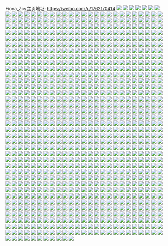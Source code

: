 Fiona_Zcy主页地址: https://weibo.com/u/1762170414 
![](https://wx4.sinaimg.cn/mw2000/6908962ely1h90a0eee34j222j2rdb2b.jpg) 
![](https://wx4.sinaimg.cn/mw2000/6908962ely1h90a0hx8paj222j2rd7wj.jpg) 
![](https://wx4.sinaimg.cn/mw2000/6908962ely1h909yn7mrgj21va2hpkjm.jpg) 
![](https://wx4.sinaimg.cn/mw2000/6908962ely1h90a0ky0b8j21rh2cnnpe.jpg) 
![](https://wx4.sinaimg.cn/mw2000/6908962ely1h909zaudbuj21o0280kjn.jpg) 
![](https://wx4.sinaimg.cn/mw2000/6908962ely1h90a0nhnuqj21ni27cx6p.jpg) 
![](https://wx4.sinaimg.cn/mw2000/6908962ely1h90a0b0q3fj222j2rdu0z.jpg) 
![](https://wx4.sinaimg.cn/mw2000/6908962ely1h90a2efsaij225s2vqnph.jpg) 
![](https://wx4.sinaimg.cn/mw2000/6908962ely1h90a34142vj22bx340x6t.jpg) 
![](https://wx4.sinaimg.cn/mw2000/6908962ely1h8jpzs65axj22c03407wm.jpg) 
![](https://wx4.sinaimg.cn/mw2000/6908962ely1h8jpyqj0nej21o0280x6q.jpg) 
![](https://wx4.sinaimg.cn/mw2000/6908962ely1h8jpzcr2z2j22c03407wj.jpg) 
![](https://wx4.sinaimg.cn/mw2000/6908962ely1h8jpyv1scxj226j2wpx6p.jpg) 
![](https://wx4.sinaimg.cn/mw2000/6908962ely1h8jpz5lfdgj22c0340qv6.jpg) 
![](https://wx4.sinaimg.cn/mw2000/6908962ely1h8jpymsl78j226j2wpqv5.jpg) 
![](https://wx4.sinaimg.cn/mw2000/6908962ely1h8jpz0668lj21bm1sbx6p.jpg) 
![](https://wx4.sinaimg.cn/mw2000/6908962ely1h8jpyrj09ej217y1mltsp.jpg) 
![](https://wx4.sinaimg.cn/mw2000/6908962ely1h8jpzh2a7xj21za2n1x6q.jpg) 
![](https://wx4.sinaimg.cn/mw2000/6908962egy1h8e90dyj37j22c0340x6r.jpg) 
![](https://wx4.sinaimg.cn/mw2000/6908962egy1h8e8zqmlmrj228k2zeb2a.jpg) 
![](https://wx4.sinaimg.cn/mw2000/6908962egy1h8e90fnhejj21qk1ax7os.jpg) 
![](https://wx4.sinaimg.cn/mw2000/6908962egy1h8e8zn1tlfj21m925o4qq.jpg) 
![](https://wx4.sinaimg.cn/mw2000/6908962egy1h8e8zku73uj20sg0lbk19.jpg) 
![](https://wx4.sinaimg.cn/mw2000/6908962egy1h8e8zykgfsj23402c07wj.jpg) 
![](https://wx4.sinaimg.cn/mw2000/6908962egy1h8e9089n7zj23402c0b2a.jpg) 
![](https://wx4.sinaimg.cn/mw2000/6908962egy1h8e904mbvej23402c0qv9.jpg) 
![](https://wx4.sinaimg.cn/mw2000/6908962egy1h8e8ztwkxoj228k2zee82.jpg) 
![](https://wx4.sinaimg.cn/mw2000/6908962egy1h8d69u2c0hj220y2oj4qq.jpg) 
![](https://wx4.sinaimg.cn/mw2000/6908962egy1h8d6b11bk2j21o0280b2b.jpg) 
![](https://wx4.sinaimg.cn/mw2000/6908962egy1h8d6aoeg8fj23402c0e82.jpg) 
![](https://wx4.sinaimg.cn/mw2000/6908962egy1h8d6ad73m1j22c0340qv7.jpg) 
![](https://wx4.sinaimg.cn/mw2000/6908962egy1h8d6l7f7ygj20z51av1kx.jpg) 
![](https://wx4.sinaimg.cn/mw2000/6908962egy1h8d69cb7cqj225k2vfqv6.jpg) 
![](https://wx4.sinaimg.cn/mw2000/6908962egy1h8d69nwvr2j22c03401l1.jpg) 
![](https://wx4.sinaimg.cn/mw2000/6908962egy1h8d6a1u8amj22c0340kjm.jpg) 
![](https://wx4.sinaimg.cn/mw2000/6908962egy1h8d695kdqjj220y2p91ky.jpg) 
![](https://wx4.sinaimg.cn/mw2000/6908962ely1h82qdav42pj226n2wv1kz.jpg) 
![](https://wx4.sinaimg.cn/mw2000/6908962ely1h82qd2qz55j21u92gbx6p.jpg) 
![](https://wx4.sinaimg.cn/mw2000/6908962ely1h82qds0qozj22c03407wj.jpg) 
![](https://wx4.sinaimg.cn/mw2000/6908962ely1h82qcw99e9j22c03407wj.jpg) 
![](https://wx4.sinaimg.cn/mw2000/6908962ely1h82qd4m4o9j216x1l84qp.jpg) 
![](https://wx4.sinaimg.cn/mw2000/6908962ely1h82qd6zcphj21le255kjl.jpg) 
![](https://wx4.sinaimg.cn/mw2000/6908962ely1h82qdjihktj226n2wvnpf.jpg) 
![](https://wx4.sinaimg.cn/mw2000/6908962ely1h82qczs1tzj21rc2cgkjm.jpg) 
![](https://wx4.sinaimg.cn/mw2000/6908962ely1h82qe052xqj22dc35su10.jpg) 
![](https://wx4.sinaimg.cn/mw2000/6908962ely1h81l1c9x77j22c0340e83.jpg) 
![](https://wx4.sinaimg.cn/mw2000/6908962ely1h81l0rlg57j22bc1jl4qr.jpg) 
![](https://wx4.sinaimg.cn/mw2000/6908962ely1h81l08r0myj224836cqv5.jpg) 
![](https://wx4.sinaimg.cn/mw2000/6908962ely1h81l0in0oij22bx340e84.jpg) 
![](https://wx4.sinaimg.cn/mw2000/6908962ely1h81l0nkw3sj224i2u01kz.jpg) 
![](https://wx4.sinaimg.cn/mw2000/6908962ely1h81l0516l5j21vu2j9npe.jpg) 
![](https://wx4.sinaimg.cn/mw2000/6908962egy1h7y0ds1esqj23402c0e82.jpg) 
![](https://wx4.sinaimg.cn/mw2000/6908962egy1h7y0epthdzj22c0340qv6.jpg) 
![](https://wx4.sinaimg.cn/mw2000/6908962egy1h7y0ehgks1j22c0340qv6.jpg) 
![](https://wx4.sinaimg.cn/mw2000/6908962egy1h7y0esbdjzj21zf2n84qq.jpg) 
![](https://wx4.sinaimg.cn/mw2000/6908962egy1h7y0dk1s9kj23402c0e82.jpg) 
![](https://wx4.sinaimg.cn/mw2000/6908962egy1h7y0ea8ay2j22c03407wi.jpg) 
![](https://wx4.sinaimg.cn/mw2000/6908962egy1h7y0e7gmdjj22c0340u0y.jpg) 
![](https://wx4.sinaimg.cn/mw2000/6908962egy1h7y0dat9msj21wl1fgb2a.jpg) 
![](https://wx4.sinaimg.cn/mw2000/6908962egy1h7y0e0sj6nj221q2qbb2b.jpg) 
![](https://wx4.sinaimg.cn/mw2000/6908962ely1h7vt66irn6j21o0280x6u.jpg) 
![](https://wx4.sinaimg.cn/mw2000/6908962ely1h7vt6r5gw6j22c0340qvc.jpg) 
![](https://wx4.sinaimg.cn/mw2000/6908962ely1h7vt7gscvnj21zo2nkhdu.jpg) 
![](https://wx4.sinaimg.cn/mw2000/6908962ely1h7vt78vcb8j21o0280b2d.jpg) 
![](https://wx4.sinaimg.cn/mw2000/6908962ely1h7vt6w6eayj21sz2ennpf.jpg) 
![](https://wx4.sinaimg.cn/mw2000/6908962ely1h7vt73uwt6j21gk1y2u0z.jpg) 
![](https://wx4.sinaimg.cn/mw2000/6908962ely1h7vt70ela0j21o0280u0z.jpg) 
![](https://wx4.sinaimg.cn/mw2000/6908962ely1h7vt6g0b79j22c0340npg.jpg) 
![](https://wx4.sinaimg.cn/mw2000/6908962ely1h7vt6jemqzj21dc1ts7wk.jpg) 
![](https://wx4.sinaimg.cn/mw2000/6908962ely1h7nr0y8mnwj22c0340u14.jpg) 
![](https://wx4.sinaimg.cn/mw2000/6908962ely1h7nr0pesm7j22c0340npg.jpg) 
![](https://wx4.sinaimg.cn/mw2000/6908962ely1h7nr19cb1hj23402c0u0z.jpg) 
![](https://wx4.sinaimg.cn/mw2000/6908962ely1h7nr0k2idoj22c03404qs.jpg) 
![](https://wx4.sinaimg.cn/mw2000/6908962ely1h7nr06zonwj21o0280hdv.jpg) 
![](https://wx4.sinaimg.cn/mw2000/6908962ely1h7nr1cph62j21sy2em1kz.jpg) 
![](https://wx4.sinaimg.cn/mw2000/6908962ely1h7nr0erlfjj22c01r0b2a.jpg) 
![](https://wx4.sinaimg.cn/mw2000/6908962ely1h7nr13rcl7j22c0340hdw.jpg) 
![](https://wx4.sinaimg.cn/mw2000/6908962ely1h7nr0bgi7dj21us2h1hdw.jpg) 
![](https://wx4.sinaimg.cn/mw2000/6908962ely1h7ml0kirr6j21s32df4qq.jpg) 
![](https://wx4.sinaimg.cn/mw2000/6908962ely1h7ml2hpy7ej22c035mu0y.jpg) 
![](https://wx4.sinaimg.cn/mw2000/6908962ely1h7ml2qnlegj22c0340qv7.jpg) 
![](https://wx4.sinaimg.cn/mw2000/6908962ely1h7ml1gyhl1j22c03407wl.jpg) 
![](https://wx4.sinaimg.cn/mw2000/6908962ely1h7ml1w2gbfj22c0340u10.jpg) 
![](https://wx4.sinaimg.cn/mw2000/6908962ely1h7ml1oab1pj21x72kaqv6.jpg) 
![](https://wx4.sinaimg.cn/mw2000/6908962ely1h7ml29nzgjj22c0340qv7.jpg) 
![](https://wx4.sinaimg.cn/mw2000/6908962ely1h7ml2y1fa1j216c1kfqml.jpg) 
![](https://wx4.sinaimg.cn/mw2000/6908962ely1h7ml15vdw6j22c035eu10.jpg) 
![](https://wx4.sinaimg.cn/mw2000/6908962ely1h7k9y4a9w5j22bz1qz4qr.jpg) 
![](https://wx4.sinaimg.cn/mw2000/6908962ely1h7k9s5xbbzj20u0140q96.jpg) 
![](https://wx4.sinaimg.cn/mw2000/6908962ely1h7k9pou46lj23402c0kjm.jpg) 
![](https://wx4.sinaimg.cn/mw2000/6908962ely1h7k9w6anozj22c03407wl.jpg) 
![](https://wx4.sinaimg.cn/mw2000/6908962ely1h7ka1g0n19j22c0340e84.jpg) 
![](https://wx4.sinaimg.cn/mw2000/6908962ely1h7k9ux0h2vj22lj1xpe84.jpg) 
![](https://wx4.sinaimg.cn/mw2000/6908962ely1h7ka0pzhy6j22c0340hdv.jpg) 
![](https://wx4.sinaimg.cn/mw2000/6908962ely1h7k9xf8sewj22c0340b2c.jpg) 
![](https://wx4.sinaimg.cn/mw2000/6908962ely1h7k9zh3uwdj23402c07wj.jpg) 
![](https://wx4.sinaimg.cn/mw2000/6908962ely1h7ehc9ot7nj221d2qynpe.jpg) 
![](https://wx4.sinaimg.cn/mw2000/6908962ely1h7ehcd83qhj22ag1pudlw.jpg) 
![](https://wx4.sinaimg.cn/mw2000/6908962ely1h7ehcea91xj21y52o2wl2.jpg) 
![](https://wx4.sinaimg.cn/mw2000/6908962ely1h7ehbog1b2j22c0340qv7.jpg) 
![](https://wx4.sinaimg.cn/mw2000/6908962ely1h7ehci5z6lj22901r7wr3.jpg) 
![](https://wx4.sinaimg.cn/mw2000/6908962ely1h7ehc630chj22c0340hdv.jpg) 
![](https://wx4.sinaimg.cn/mw2000/6908962ely1h7ehbwlgvaj22bw33vakz.jpg) 
![](https://wx4.sinaimg.cn/mw2000/6908962ely1h7ehbs1o01j22c03407bj.jpg) 
![](https://wx4.sinaimg.cn/mw2000/6908962ely1h7ehc1mwcsj22502x5wrq.jpg) 
![](https://wx4.sinaimg.cn/mw2000/6908962ely1h7ahnwp30kj22c032m140.jpg) 
![](https://wx4.sinaimg.cn/mw2000/6908962ely1h7ahni44k0j224b2trtgc.jpg) 
![](https://wx4.sinaimg.cn/mw2000/6908962ely1h7ahnuk9c2j229p30xnpf.jpg) 
![](https://wx4.sinaimg.cn/mw2000/6908962ely1h7ahnnfn45j228w2zuqv7.jpg) 
![](https://wx4.sinaimg.cn/mw2000/6908962ely1h7ahn5izomj225v2vun81.jpg) 
![](https://wx4.sinaimg.cn/mw2000/6908962ely1h7ahnalv97j225b2v27wj.jpg) 
![](https://wx4.sinaimg.cn/mw2000/6908962ely1h7ahmqcd8pj22bz33z7wk.jpg) 
![](https://wx4.sinaimg.cn/mw2000/6908962ely1h7ahmztsr5j22822yr7wk.jpg) 
![](https://wx4.sinaimg.cn/mw2000/6908962ely1h7ahogtx62j22c03401l0.jpg) 
![](https://wx4.sinaimg.cn/mw2000/6908962ely1h7ahln9cdej222u2tax5p.jpg) 
![](https://wx4.sinaimg.cn/mw2000/6908962ely1h7ahlqe99sj22c03401l0.jpg) 
![](https://wx4.sinaimg.cn/mw2000/6908962ely1h7ahmi9msyj225p2vl1kz.jpg) 
![](https://wx4.sinaimg.cn/mw2000/6908962ely1h7ahlv31utj22lk1omk33.jpg) 
![](https://wx4.sinaimg.cn/mw2000/6908962ely1h7ahliqwu6j234022ogzx.jpg) 
![](https://wx4.sinaimg.cn/mw2000/6908962ely1h7ahm5pkmcj234022o19w.jpg) 
![](https://wx4.sinaimg.cn/mw2000/6908962ely1h7ahocaxq6j225z2vzav9.jpg) 
![](https://wx4.sinaimg.cn/mw2000/6908962ely1h7ahmcgqrtj23402c0u11.jpg) 
![](https://wx4.sinaimg.cn/mw2000/6908962ely1h7aho2nsxqj22c0340hdx.jpg) 
![](https://wx4.sinaimg.cn/mw2000/6908962ely1h6ws53o9lmj21vg2hykjm.jpg) 
![](https://wx4.sinaimg.cn/mw2000/6908962ely1h6ws5el2v1j222x2rw7wi.jpg) 
![](https://wx4.sinaimg.cn/mw2000/6908962ely1h6ws5dbwcmj22c0340aqq.jpg) 
![](https://wx4.sinaimg.cn/mw2000/6908962ely1h6ws5q0r5cj22412te4qr.jpg) 
![](https://wx4.sinaimg.cn/mw2000/6908962ely1h6ws5uwgywj21o0280158.jpg) 
![](https://wx4.sinaimg.cn/mw2000/6908962ely1h6ws5i1u6oj22c0340k6g.jpg) 
![](https://wx4.sinaimg.cn/mw2000/6908962ely1h6ws58ajc4j22c0340x6r.jpg) 
![](https://wx4.sinaimg.cn/mw2000/6908962ely1h6ws5lzlppj220q2oyqv5.jpg) 
![](https://wx4.sinaimg.cn/mw2000/6908962ely1h6ws5j1uqxj22mg1yun53.jpg) 
![](https://wx4.sinaimg.cn/mw2000/6908962ely1h6t34lpzj5j21vs2ie4qs.jpg) 
![](https://wx4.sinaimg.cn/mw2000/6908962ely1h6t34iryj7j21o0280qv5.jpg) 
![](https://wx4.sinaimg.cn/mw2000/6908962ely1h6t34r3neej21o0280npd.jpg) 
![](https://wx4.sinaimg.cn/mw2000/6908962ely1h6t34wdf5sj21o0280e85.jpg) 
![](https://wx4.sinaimg.cn/mw2000/6908962ely1h6t34n2ggyj22c03401ky.jpg) 
![](https://wx4.sinaimg.cn/mw2000/6908962ely1h6t352t48wj22c03401l1.jpg) 
![](https://wx4.sinaimg.cn/mw2000/6908962ely1h6t355tnwdj21o0280dwh.jpg) 
![](https://wx4.sinaimg.cn/mw2000/6908962ely1h6t358habrj22c0340qv6.jpg) 
![](https://wx4.sinaimg.cn/mw2000/6908962ely1h6t35bka0oj224w2ujh4w.jpg) 
![](https://wx4.sinaimg.cn/mw2000/6908962ely1h6lhs9coyzj21r02mib2b.jpg) 
![](https://wx4.sinaimg.cn/mw2000/6908962ely1h6lhoex1ktj21qe2llx6r.jpg) 
![](https://wx4.sinaimg.cn/mw2000/6908962ely1h6lht4efcuj21r02kcu0y.jpg) 
![](https://wx4.sinaimg.cn/mw2000/6908962ely1h6lhq26chnj22c031fx69.jpg) 
![](https://wx4.sinaimg.cn/mw2000/6908962ely1h6lht056o1j21hc2664qp.jpg) 
![](https://wx4.sinaimg.cn/mw2000/6908962ely1h6lhrjt5hjj22c031f1kx.jpg) 
![](https://wx4.sinaimg.cn/mw2000/6908962ely1h6lhrwmdp5j21sn2oyb2a.jpg) 
![](https://wx4.sinaimg.cn/mw2000/6908962ely1h6lhoxz4z5j21o0266b29.jpg) 
![](https://wx4.sinaimg.cn/mw2000/6908962ely1h6lhns9zhuj22c0346x6s.jpg) 
![](https://wx4.sinaimg.cn/mw2000/6908962ely1h6hns5udioj222o3407wi.jpg) 
![](https://wx4.sinaimg.cn/mw2000/6908962ely1h6i05suqqkj21r02cqb2b.jpg) 
![](https://wx4.sinaimg.cn/mw2000/6908962ely1h6hnrjnc9cj222o340af8.jpg) 
![](https://wx4.sinaimg.cn/mw2000/6908962ely1h6i05ze0k5j229u314u0y.jpg) 
![](https://wx4.sinaimg.cn/mw2000/6908962ely1h6i066mfh6j229u314woc.jpg) 
![](https://wx4.sinaimg.cn/mw2000/6908962ely1h6i06ov0m8j22c034mkjo.jpg) 
![](https://wx4.sinaimg.cn/mw2000/6908962ely1h6hnsscppij21o02i0kd4.jpg) 
![](https://wx4.sinaimg.cn/mw2000/6908962ely1h6i05nmhb5j22c0340qv9.jpg) 
![](https://wx4.sinaimg.cn/mw2000/6908962ely1h6hnsvn974j21o02i07io.jpg) 
![](https://wx4.sinaimg.cn/mw2000/6908962ely1h6ddf8lnszj220c2qhnpd.jpg) 
![](https://wx4.sinaimg.cn/mw2000/6908962ely1h6ddfvmb6uj22c03401kz.jpg) 
![](https://wx4.sinaimg.cn/mw2000/6908962ely1h6ddezh9tkj22c0340kjl.jpg) 
![](https://wx4.sinaimg.cn/mw2000/6908962ely1h6ddejyktcj21o02804qr.jpg) 
![](https://wx4.sinaimg.cn/mw2000/6908962ely1h6ddepvy7fj22c0340k3q.jpg) 
![](https://wx4.sinaimg.cn/mw2000/6908962ely1h6ddefg62tj21nz27zkhf.jpg) 
![](https://wx4.sinaimg.cn/mw2000/6908962ely1h6ddflmj07j22c0340x6u.jpg) 
![](https://wx4.sinaimg.cn/mw2000/6908962ely1h6ddgl3jujj22x126s4qp.jpg) 
![](https://wx4.sinaimg.cn/mw2000/6908962ely1h6ddgrlhc3j23402dukjl.jpg) 
![](https://wx4.sinaimg.cn/mw2000/6908962ely1h6cu41eda0j21zn2u9h0h.jpg) 
![](https://wx4.sinaimg.cn/mw2000/6908962ely1h6cu2k7o6oj22c0340ap0.jpg) 
![](https://wx4.sinaimg.cn/mw2000/6908962ely1h6cu2763h1j214k1i4n3l.jpg) 
![](https://wx4.sinaimg.cn/mw2000/6908962ely1h6cu1jiqwgj22c0340npd.jpg) 
![](https://wx4.sinaimg.cn/mw2000/6908962ely1h6cu25sy4nj21o7289h6b.jpg) 
![](https://wx4.sinaimg.cn/mw2000/6908962ely1h6cu3xoft5j22682wb7wm.jpg) 
![](https://wx4.sinaimg.cn/mw2000/6908962ely1h6cu45c49fj22c0340hdt.jpg) 
![](https://wx4.sinaimg.cn/mw2000/6908962ely1h6cu2tb2lwj22c03401kx.jpg) 
![](https://wx4.sinaimg.cn/mw2000/6908962ely1h6cu48sp69j22c0340gyp.jpg) 
![](https://wx4.sinaimg.cn/mw2000/6908962ely1h6c93qcxvsj228z2zzk2e.jpg) 
![](https://wx4.sinaimg.cn/mw2000/6908962ely1h6c93bnuirj22c0340kjm.jpg) 
![](https://wx4.sinaimg.cn/mw2000/6908962ely1h6c93iwfq8j22c0340apd.jpg) 
![](https://wx4.sinaimg.cn/mw2000/6908962ely1h6c93e67jbj22c0340hdt.jpg) 
![](https://wx4.sinaimg.cn/mw2000/6908962ely1h6c935jz94j21o028049l.jpg) 
![](https://wx4.sinaimg.cn/mw2000/6908962ely1h6c93njn7sj22c0340u0x.jpg) 
![](https://wx4.sinaimg.cn/mw2000/6908962ely1h6c939gdbcj22c0340b29.jpg) 
![](https://wx4.sinaimg.cn/mw2000/6908962ely1h6c93gddwvj22c0340tje.jpg) 
![](https://wx4.sinaimg.cn/mw2000/6908962ely1h6c933fwfjj22c03401kz.jpg) 
![](https://wx4.sinaimg.cn/mw2000/6908962ely1h6c8vgyexij21m012o19p.jpg) 
![](https://wx4.sinaimg.cn/mw2000/6908962ely1h6c8vd3fddj22c0340gud.jpg) 
![](https://wx4.sinaimg.cn/mw2000/6908962ely1h6c8ydloopj21o0190gw0.jpg) 
![](https://wx4.sinaimg.cn/mw2000/6908962ely1h6c8y4zazxj22c0340x6u.jpg) 
![](https://wx4.sinaimg.cn/mw2000/6908962ely1h6c8uws6pmj222o340wmx.jpg) 
![](https://wx4.sinaimg.cn/mw2000/6908962ely1h6c8x6jxbqj22c0340npj.jpg) 
![](https://wx4.sinaimg.cn/mw2000/6908962ely1h6c8vivk5aj221p1jakjl.jpg) 
![](https://wx4.sinaimg.cn/mw2000/6908962ely1h6c8upea75j22c03404qt.jpg) 
![](https://wx4.sinaimg.cn/mw2000/6908962ely1h6c8yv0yqqj22c03401kx.jpg) 
![](https://wx4.sinaimg.cn/mw2000/6908962egy1h68o8c9u36j21be0zk44p.jpg) 
![](https://wx4.sinaimg.cn/mw2000/6908962egy1h68o8g6mb0j22rk22ok29.jpg) 
![](https://wx4.sinaimg.cn/mw2000/6908962egy1h68o834sm5j21au0z5h6c.jpg) 
![](https://wx4.sinaimg.cn/mw2000/6908962egy1h68o8jis0dj21o02804cn.jpg) 
![](https://wx4.sinaimg.cn/mw2000/6908962egy1h68o8aqqg6j22c01r0hdt.jpg) 
![](https://wx4.sinaimg.cn/mw2000/6908962egy1h68o84tyl2j21o02804qq.jpg) 
![](https://wx4.sinaimg.cn/mw2000/6908962egy1h68o7v2z7zj22c0340tm3.jpg) 
![](https://wx4.sinaimg.cn/mw2000/6908962egy1h68o81ir51j21n826y13m.jpg) 
![](https://wx4.sinaimg.cn/mw2000/6908962egy1h68o87us4yj22c03407wi.jpg) 
![](https://wx4.sinaimg.cn/mw2000/6908962ely1h63l5bzdjdj21o02801kx.jpg) 
![](https://wx4.sinaimg.cn/mw2000/6908962ely1h63l698q3qj21we2j6kff.jpg) 
![](https://wx4.sinaimg.cn/mw2000/6908962ely1h63l4v548sj22c0340qv5.jpg) 
![](https://wx4.sinaimg.cn/mw2000/6908962ely1h63l5g3mcvj22c0340u10.jpg) 
![](https://wx4.sinaimg.cn/mw2000/6908962ely1h63l59b747j21o0280e83.jpg) 
![](https://wx4.sinaimg.cn/mw2000/6908962ely1h63l550pgfj22c03407wh.jpg) 
![](https://wx4.sinaimg.cn/mw2000/6908962ely1h63l51fs4nj22c034049p.jpg) 
![](https://wx4.sinaimg.cn/mw2000/6908962ely1h63l66wjjrj23402c0hdw.jpg) 
![](https://wx4.sinaimg.cn/mw2000/6908962ely1h63l56sd81j21cu1t4qv5.jpg) 
![](https://wx4.sinaimg.cn/mw2000/6908962ely1h61lnas3nvj236b248nfd.jpg) 
![](https://wx4.sinaimg.cn/mw2000/6908962ely1h61ln7d8u1j235s1wkdyv.jpg) 
![](https://wx4.sinaimg.cn/mw2000/6908962ely1h61lnfn4f7j22iv1olh23.jpg) 
![](https://wx4.sinaimg.cn/mw2000/6908962ely1h61lndbsztj22z31zeb2b.jpg) 
![](https://wx4.sinaimg.cn/mw2000/6908962ely1h61lnlhsilj23a222bnek.jpg) 
![](https://wx4.sinaimg.cn/mw2000/6908962ely1h61lnj0c16j236c21mhdv.jpg) 
![](https://wx4.sinaimg.cn/mw2000/6908962ely1h61lpkw0sgj23402c07wj.jpg) 
![](https://wx4.sinaimg.cn/mw2000/6908962ely1h61ln4i3prj23h02bck89.jpg) 
![](https://wx4.sinaimg.cn/mw2000/6908962ely1h61lphno5tj23402c01kx.jpg) 
![](https://wx4.sinaimg.cn/mw2000/6908962ely1h61lno5h7wj236c248dl0.jpg) 
![](https://wx4.sinaimg.cn/mw2000/6908962ely1h61lnpcvtij21kd11l7bo.jpg) 
![](https://wx4.sinaimg.cn/mw2000/6908962ely1h61lqwp1s2j234022oh5u.jpg) 
![](https://wx4.sinaimg.cn/mw2000/6908962egy1h5q77e0cs5j20m80xcte0.jpg) 
![](https://wx4.sinaimg.cn/mw2000/6908962egy1h5p64oyjwej21ja2ax4qq.jpg) 
![](https://wx4.sinaimg.cn/mw2000/6908962egy1h5p64cgbsuj21jk2bcx6t.jpg) 
![](https://wx4.sinaimg.cn/mw2000/6908962egy1h5p643cuqpj21ja2axtg0.jpg) 
![](https://wx4.sinaimg.cn/mw2000/6908962egy1h5p65a4pf2j238j26zx6v.jpg) 
![](https://wx4.sinaimg.cn/mw2000/6908962egy1h5p64ga6opj21jk2bc4qq.jpg) 
![](https://wx4.sinaimg.cn/mw2000/6908962egy1h5p64kx6f3j21jk2bcnph.jpg) 
![](https://wx4.sinaimg.cn/mw2000/6908962egy1h5p652g21fj225o38ku13.jpg) 
![](https://wx4.sinaimg.cn/mw2000/6908962egy1h5p64vbl5hj220g30a4qs.jpg) 
![](https://wx4.sinaimg.cn/mw2000/6908962ely1h5eqrgrz4uj22851o4qv5.jpg) 
![](https://wx4.sinaimg.cn/mw2000/6908962ely1h5eqriozs7j22l31xtnpd.jpg) 
![](https://wx4.sinaimg.cn/mw2000/6908962ely1h5eqrp7s34j21zh1h7kjl.jpg) 
![](https://wx4.sinaimg.cn/mw2000/6908962ely1h5eqtxnqo7j235s2dbhdu.jpg) 
![](https://wx4.sinaimg.cn/mw2000/6908962ely1h5eqrr3it1j21pk2a3qv5.jpg) 
![](https://wx4.sinaimg.cn/mw2000/6908962ely1h5eqs3qo6gj235s2db1kz.jpg) 
![](https://wx4.sinaimg.cn/mw2000/6908962ely1h5eqsmfr9tj22c03404qt.jpg) 
![](https://wx4.sinaimg.cn/mw2000/6908962ely1h5eqtfcos1j235s2ddu10.jpg) 
![](https://wx4.sinaimg.cn/mw2000/6908962ely1h5eqtj8pl5j22c0340kjm.jpg) 
![](https://wx4.sinaimg.cn/mw2000/6908962ely1h520jxqfadj22c03407wk.jpg) 
![](https://wx4.sinaimg.cn/mw2000/6908962ely1h520jrcwa1j22c03401l2.jpg) 
![](https://wx4.sinaimg.cn/mw2000/6908962ely1h520ja8gypj22c0340hdw.jpg) 
![](https://wx4.sinaimg.cn/mw2000/6908962ely1h520iutjshj21o0280x6p.jpg) 
![](https://wx4.sinaimg.cn/mw2000/6908962ely1h520jj201ej21pm2a6kjl.jpg) 
![](https://wx4.sinaimg.cn/mw2000/6908962ely1h520j23jk4j21do1vjb29.jpg) 
![](https://wx4.sinaimg.cn/mw2000/6908962ely1h520jfk926j22b834jhdu.jpg) 
![](https://wx4.sinaimg.cn/mw2000/6908962ely1h520ioum0aj21x12k21ky.jpg) 
![](https://wx4.sinaimg.cn/mw2000/6908962ely1h520jk6cedj21r02c0npd.jpg) 
![](https://wx4.sinaimg.cn/mw2000/6908962ely1h4ymv7mje5j22jz1x0u0z.jpg) 
![](https://wx4.sinaimg.cn/mw2000/6908962ely1h4ymusd6flj20xc0m8qf8.jpg) 
![](https://wx4.sinaimg.cn/mw2000/6908962ely1h4ymv06hdyj22bm36cx6s.jpg) 
![](https://wx4.sinaimg.cn/mw2000/6908962ely1h4ymutj6flj21900u01a7.jpg) 
![](https://wx4.sinaimg.cn/mw2000/6908962ely1h4ymvo6zqkj23222ajkjm.jpg) 
![](https://wx4.sinaimg.cn/mw2000/6908962ely1h4ymvozbxsj20u0190qd2.jpg) 
![](https://wx4.sinaimg.cn/mw2000/6908962ely1h4ymves2tfj22c034yqv8.jpg) 
![](https://wx4.sinaimg.cn/mw2000/6908962ely1h4ymuu6a24j21900u0k2f.jpg) 
![](https://wx4.sinaimg.cn/mw2000/6908962ely1h4ymvmwpu8j22c0340b2e.jpg) 
![](https://wx4.sinaimg.cn/mw2000/6908962ely1h4xyvopnqvj22c0340kjm.jpg) 
![](https://wx4.sinaimg.cn/mw2000/6908962ely1h4xyvj9hwzj21o0280x6p.jpg) 
![](https://wx4.sinaimg.cn/mw2000/6908962ely1h4xyv7zo2wj21o0280qv5.jpg) 
![](https://wx4.sinaimg.cn/mw2000/6908962ely1h4xyv3wksdj22c03407wk.jpg) 
![](https://wx4.sinaimg.cn/mw2000/6908962ely1h4nk7ebay5j22c0340hdv.jpg) 
![](https://wx4.sinaimg.cn/mw2000/6908962ely1h4luds66bvj22822yrb2a.jpg) 
![](https://wx4.sinaimg.cn/mw2000/6908962ely1h4ludqp80ej22c0340kjn.jpg) 
![](https://wx4.sinaimg.cn/mw2000/6908962ely1h4ludug454j21n3278qv5.jpg) 
![](https://wx4.sinaimg.cn/mw2000/6908962ely1h4lue1zr4qj22c0340u0z.jpg) 
![](https://wx4.sinaimg.cn/mw2000/6908962ely1h4259rb5cnj21o4285x6q.jpg) 
![](https://wx4.sinaimg.cn/mw2000/6908962ely1h4259lwdttj21r02c0x6q.jpg) 
![](https://wx4.sinaimg.cn/mw2000/6908962ely1h4259k49fxj21y12ld7wk.jpg) 
![](https://wx4.sinaimg.cn/mw2000/6908962ely1h4259hrf00j220u2p4u10.jpg) 
![](https://wx4.sinaimg.cn/mw2000/6908962ely1h425b23mdij218k1nfqv5.jpg) 
![](https://wx4.sinaimg.cn/mw2000/6908962ely1h4259nbgg8j21o02801kz.jpg) 
![](https://wx4.sinaimg.cn/mw2000/6908962ely1h4259oko1vj21uu2h4x6q.jpg) 
![](https://wx4.sinaimg.cn/mw2000/6908962ely1h4259ef8rnj21fz1xbqv5.jpg) 
![](https://wx4.sinaimg.cn/mw2000/6908962ely1h4259psg4pj21zh2nbb2a.jpg) 
![](https://wx4.sinaimg.cn/mw2000/6908962ely1h3szdm3rypj22c03404qs.jpg) 
![](https://wx4.sinaimg.cn/mw2000/6908962ely1h3szdhvravj22c0340hdw.jpg) 
![](https://wx4.sinaimg.cn/mw2000/6908962ely1h3szdnzu78j22c0340npg.jpg) 
![](https://wx4.sinaimg.cn/mw2000/6908962ely1h3szdkd59uj22c0340hdw.jpg) 
![](https://wx4.sinaimg.cn/mw2000/6908962ely1h3szdgbfitj22c0340x6p.jpg) 
![](https://wx4.sinaimg.cn/mw2000/6908962ely1h3szdcsm89j226x2x8qv6.jpg) 
![](https://wx4.sinaimg.cn/mw2000/6908962ely1h3sze89gjkj22c03407wl.jpg) 
![](https://wx4.sinaimg.cn/mw2000/6908962ely1h3szdfbvccj22c0340b2b.jpg) 
![](https://wx4.sinaimg.cn/mw2000/6908962ely1h3szdb4gbhj22c0340kjo.jpg) 
![](https://wx4.sinaimg.cn/mw2000/6908962ely1h3m1q4wjcij21i723e1ky.jpg) 
![](https://wx4.sinaimg.cn/mw2000/6908962ely1h3m1qewkn7j21o0280npe.jpg) 
![](https://wx4.sinaimg.cn/mw2000/6908962ely1h3m1qcc1srj21o0280u0y.jpg) 
![](https://wx4.sinaimg.cn/mw2000/6908962ely1h3m1q8zaxpj22c01r0qv5.jpg) 
![](https://wx4.sinaimg.cn/mw2000/6908962ely1h3m1qjtwk3j21o02807wi.jpg) 
![](https://wx4.sinaimg.cn/mw2000/6908962ely1h3m1qah0spj21vr2ibb29.jpg) 
![](https://wx4.sinaimg.cn/mw2000/6908962ely1h2zyrnyk21j223d2sh7wh.jpg) 
![](https://wx4.sinaimg.cn/mw2000/6908962ely1h2zyrk5s3mj21o0280u0x.jpg) 
![](https://wx4.sinaimg.cn/mw2000/6908962ely1h2zyrp24wpj22c03407wh.jpg) 
![](https://wx4.sinaimg.cn/mw2000/6908962ely1h2zyrqqgqcj222o1ds1kx.jpg) 
![](https://wx4.sinaimg.cn/mw2000/6908962ely1h2zyrq15q9j22tc1vku0x.jpg) 
![](https://wx4.sinaimg.cn/mw2000/6908962ely1h2zyrmbag7j21o0280e81.jpg) 
![](https://wx4.sinaimg.cn/mw2000/6908962ely1h2zyrl433qj21xv2l5qv5.jpg) 
![](https://wx4.sinaimg.cn/mw2000/6908962ely1h2zyrri4jdj21gn277kjl.jpg) 
![](https://wx4.sinaimg.cn/mw2000/6908962ely1h2zyrn4na8j22c0340x6p.jpg) 
![](https://wx4.sinaimg.cn/mw2000/6908962ely1gzta2pznjhj22bz33ykjp.jpg) 
![](https://wx4.sinaimg.cn/mw2000/6908962ely1gzta2nbi7pj226k1mxx6p.jpg) 
![](https://wx4.sinaimg.cn/mw2000/6908962ely1gzta2viv22j20ur18snce.jpg) 
![](https://wx4.sinaimg.cn/mw2000/6908962ely1gzta2sea6oj233w22lx6r.jpg) 
![](https://wx4.sinaimg.cn/mw2000/6908962ely1gzta527o7uj21o0280kjm.jpg) 
![](https://wx4.sinaimg.cn/mw2000/6908962ely1gztadk3ot9j20sg0laal7.jpg) 
![](https://wx4.sinaimg.cn/mw2000/6908962ely1gzta2uv22rj22272qynph.jpg) 
![](https://wx4.sinaimg.cn/mw2000/6908962ely1gzta2w9iecj21nu18x4qp.jpg) 
![](https://wx4.sinaimg.cn/mw2000/6908962ely1gzta2luj8cj22b2340b2c.jpg) 
![](https://wx4.sinaimg.cn/mw2000/6908962ely1gzrafpqny3j21400u0wja.jpg) 
![](https://wx4.sinaimg.cn/mw2000/6908962ely1gzrafmhhsdj20u014011r.jpg) 
![](https://wx4.sinaimg.cn/mw2000/6908962ely1gzrafoskn1j20u01407b6.jpg) 
![](https://wx4.sinaimg.cn/mw2000/6908962ely1gzrafq7v05j21400u042m.jpg) 
![](https://wx4.sinaimg.cn/mw2000/6908962ely1gzrafnrkj5j213g0u0wl0.jpg) 
![](https://wx4.sinaimg.cn/mw2000/6908962ely1gzrafss4jxj21400u0gr4.jpg) 
![](https://wx4.sinaimg.cn/mw2000/6908962ely1gzraftu6v6j20u0140qbd.jpg) 
![](https://wx4.sinaimg.cn/mw2000/6908962ely1gzrafuy9scj21400u046n.jpg) 
![](https://wx4.sinaimg.cn/mw2000/6908962ely1h06v1cjwixj21400u0dn9.jpg) 
![](https://wx4.sinaimg.cn/mw2000/6908962ely1gzput6isb9j20u014045w.jpg) 
![](https://wx4.sinaimg.cn/mw2000/6908962ely1gzput2ys42j20u01337a6.jpg) 
![](https://wx4.sinaimg.cn/mw2000/6908962ely1gzput49b68j20u0140dns.jpg) 
![](https://wx4.sinaimg.cn/mw2000/6908962ely1gzput3ll8tj20u0140454.jpg) 
![](https://wx4.sinaimg.cn/mw2000/6908962ely1gzput2ja54j21400u0k0k.jpg) 
![](https://wx4.sinaimg.cn/mw2000/6908962ely1gzput51kl0j20u0140wlu.jpg) 
![](https://wx4.sinaimg.cn/mw2000/6908962ely1gzput62aabj21400u07ce.jpg) 
![](https://wx4.sinaimg.cn/mw2000/6908962ely1gzput709imj20u0140ai0.jpg) 
![](https://wx4.sinaimg.cn/mw2000/6908962ely1gzput5ieluj20u01407ay.jpg) 
![](https://wx4.sinaimg.cn/mw2000/6908962ely1gz6c5jjj77j228x340b2a.jpg) 
![](https://wx4.sinaimg.cn/mw2000/6908962ely1gz6c5kzkmgj23402c01ky.jpg) 
![](https://wx4.sinaimg.cn/mw2000/6908962ely1gz6c5huab0j22c0340hdu.jpg) 
![](https://wx4.sinaimg.cn/mw2000/6908962ely1gz6c5eqv51j23402c01kz.jpg) 
![](https://wx4.sinaimg.cn/mw2000/6908962ely1gz6cnev4drj21id20hkjl.jpg) 
![](https://wx4.sinaimg.cn/mw2000/6908962ely1gz6c5fyl9bj21o02801kx.jpg) 
![](https://wx4.sinaimg.cn/mw2000/6908962ely1gz6c5bt7akj21nz27z1kx.jpg) 
![](https://wx4.sinaimg.cn/mw2000/6908962ely1gz6c5d3h2wj21il20sx6p.jpg) 
![](https://wx4.sinaimg.cn/mw2000/6908962ely1gz6c5ap8vsj22801o01kx.jpg) 
![](https://wx4.sinaimg.cn/mw2000/6908962egy1gz5b0rbtz0j20u0140129.jpg) 
![](https://wx4.sinaimg.cn/mw2000/6908962egy1gz5b0t8j07j21400u0wom.jpg) 
![](https://wx4.sinaimg.cn/mw2000/6908962egy1gz5b0uc0qwj20ks0sgq8a.jpg) 
![](https://wx4.sinaimg.cn/mw2000/6908962egy1gz5b0smzhvj20u0140dqe.jpg) 
![](https://wx4.sinaimg.cn/mw2000/6908962egy1gz5b0s058ej20u0140tlx.jpg) 
![](https://wx4.sinaimg.cn/mw2000/6908962egy1gz5b0tv52ej20u0140ake.jpg) 
![](https://wx4.sinaimg.cn/mw2000/6908962egy1gz42uohvsqj20u0140tgr.jpg) 
![](https://wx4.sinaimg.cn/mw2000/6908962egy1gz42uqe4e0j21400u0tf9.jpg) 
![](https://wx4.sinaimg.cn/mw2000/6908962egy1gz42uprafcj20u0140gtj.jpg) 
![](https://wx4.sinaimg.cn/mw2000/6908962egy1gz42ur2bzwj21400u0n58.jpg) 
![](https://wx4.sinaimg.cn/mw2000/6908962egy1gz42umkqgoj21400u0wo8.jpg) 
![](https://wx4.sinaimg.cn/mw2000/6908962egy1gz42ulsyv6j21400u0n39.jpg) 
![](https://wx4.sinaimg.cn/mw2000/6908962egy1gz42up2o63j20u0140jxd.jpg) 
![](https://wx4.sinaimg.cn/mw2000/6908962egy1gz42un4zk2j20u0140dmn.jpg) 
![](https://wx4.sinaimg.cn/mw2000/6908962egy1gz42unu9ddj20u0140tf6.jpg) 
![](https://wx4.sinaimg.cn/mw2000/6908962ely1gz32ai46xpj21400u0n3a.jpg) 
![](https://wx4.sinaimg.cn/mw2000/6908962ely1gz2ulz9zlnj21400u0ahp.jpg) 
![](https://wx4.sinaimg.cn/mw2000/6908962ely1gz2ulhxvqgj20u0140guw.jpg) 
![](https://wx4.sinaimg.cn/mw2000/6908962ely1gz2ulxe0v6j20u014djyg.jpg) 
![](https://wx4.sinaimg.cn/mw2000/6908962ely1gz2um2o3s7j20u0141jyb.jpg) 
![](https://wx4.sinaimg.cn/mw2000/6908962ely1gz2ulw4333j20u0140qd7.jpg) 
![](https://wx4.sinaimg.cn/mw2000/6908962ely1gz2ulswaumj21400u0wmk.jpg) 
![](https://wx4.sinaimg.cn/mw2000/6908962ely1gz2uljqd6sj20u0141dnu.jpg) 
![](https://wx4.sinaimg.cn/mw2000/6908962ely1gz2ulpjgy9j20u014046h.jpg) 
![](https://wx4.sinaimg.cn/mw2000/6908962ely1gz0s3pundoj20vc15stme.jpg) 
![](https://wx4.sinaimg.cn/mw2000/6908962ely1gz0s3o0gzhj20oi0wojyf.jpg) 
![](https://wx4.sinaimg.cn/mw2000/6908962ely1gz0s3rlwhuj20vc15sgxo.jpg) 
![](https://wx4.sinaimg.cn/mw2000/6908962ely1gz0s4neoqhj22222qrqv5.jpg) 
![](https://wx4.sinaimg.cn/mw2000/6908962ely1gz0s3nfbjxj20tp14ktmd.jpg) 
![](https://wx4.sinaimg.cn/mw2000/6908962ely1gz0s3r90noj21td2f51ky.jpg) 
![](https://wx4.sinaimg.cn/mw2000/6908962ely1gz0s38fufgj20vc15stjo.jpg) 
![](https://wx4.sinaimg.cn/mw2000/6908962ely1gz0s3novgkj20qx0zwgt6.jpg) 
![](https://wx4.sinaimg.cn/mw2000/6908962ely1gz0s3meznwj20vc0vck0n.jpg) 
![](https://wx4.sinaimg.cn/mw2000/6908962ely1gyycgfwj6hj20u0190ako.jpg) 
![](https://wx4.sinaimg.cn/mw2000/6908962ely1gyycggjk61j20u0190gvr.jpg) 
![](https://wx4.sinaimg.cn/mw2000/6908962ely1gyycge92s1j20u0190tfe.jpg) 
![](https://wx4.sinaimg.cn/mw2000/6908962ely1gyycgfcx3zj20u0190tht.jpg) 
![](https://wx4.sinaimg.cn/mw2000/6908962ely1gyycgchad1j20u0190k0f.jpg) 
![](https://wx4.sinaimg.cn/mw2000/6908962ely1gyycgdqskhj20u0190125.jpg) 
![](https://wx4.sinaimg.cn/mw2000/6908962ely1gyycgeqcbfj20u019112d.jpg) 
![](https://wx4.sinaimg.cn/mw2000/6908962ely1gyycgbh8gcj20u0190192.jpg) 
![](https://wx4.sinaimg.cn/mw2000/6908962ely1gyycgh0czkj20u0190wkt.jpg) 
![](https://wx4.sinaimg.cn/mw2000/6908962ely1gysekg9jn0j21uo18gkjl.jpg) 
![](https://wx4.sinaimg.cn/mw2000/6908962ely1gysen89k7kj20xe1eo17i.jpg) 
![](https://wx4.sinaimg.cn/mw2000/6908962ely1gysekgmk9ij21900u0tpf.jpg) 
![](https://wx4.sinaimg.cn/mw2000/6908962ely1gysekfiphdj21uo18gnhg.jpg) 
![](https://wx4.sinaimg.cn/mw2000/6908962ely1gysekgxjy9j21uo18gk86.jpg) 
![](https://wx4.sinaimg.cn/mw2000/6908962ely1gysekhcfjaj21uo18gh4p.jpg) 
![](https://wx4.sinaimg.cn/mw2000/6908962ely1gyi93zpwsfj21o0280kjm.jpg) 
![](https://wx4.sinaimg.cn/mw2000/6908962ely1gyi942z79mj21xz2l6hdv.jpg) 
![](https://wx4.sinaimg.cn/mw2000/6908962ely1gyi943rqoej20sg0ixjzi.jpg) 
![](https://wx4.sinaimg.cn/mw2000/6908962ely1gyi95kovgrj21o0280b2a.jpg) 
![](https://wx4.sinaimg.cn/mw2000/6908962ely1gyi9451upmj21gz1ynu0x.jpg) 
![](https://wx4.sinaimg.cn/mw2000/6908962ely1gyi948788rj226q2wzb2b.jpg) 
![](https://wx4.sinaimg.cn/mw2000/6908962ely1gyi94c4vaej21o0280qv5.jpg) 
![](https://wx4.sinaimg.cn/mw2000/6908962ely1gyi94ajo09j21o0280b2a.jpg) 
![](https://wx4.sinaimg.cn/mw2000/6908962ely1gyi94dw9dvj21o02801ky.jpg) 
![](https://wx4.sinaimg.cn/mw2000/6908962ely1gxxlumxuncj219h1psnpd.jpg) 
![](https://wx4.sinaimg.cn/mw2000/6908962ely1gxxluoafzrj21o0280e82.jpg) 
![](https://wx4.sinaimg.cn/mw2000/6908962ely1gxxlunk5lyj21o0280u0x.jpg) 
![](https://wx4.sinaimg.cn/mw2000/6908962ely1gxxluowwfqj21bi1rckjl.jpg) 
![](https://wx4.sinaimg.cn/mw2000/6908962ely1gxxlukub1zj21o02804qq.jpg) 
![](https://wx4.sinaimg.cn/mw2000/6908962ely1gxxluk4mlqj21o0280npe.jpg) 
![](https://wx4.sinaimg.cn/mw2000/6908962ely1gxxlujciopj21is212kjl.jpg) 
![](https://wx4.sinaimg.cn/mw2000/6908962ely1gxxlulm5eqj21o0280kjm.jpg) 
![](https://wx4.sinaimg.cn/mw2000/6908962ely1gxxlume4bxj21o0280e82.jpg) 
![](https://wx4.sinaimg.cn/mw2000/6908962ely1gxqj6vhcfkj21o0280x6p.jpg) 
![](https://wx4.sinaimg.cn/mw2000/6908962ely1gxqj6tbl4dj21jm22z4qq.jpg) 
![](https://wx4.sinaimg.cn/mw2000/6908962ely1gxqj7guhfoj22262qwb2b.jpg) 
![](https://wx4.sinaimg.cn/mw2000/6908962ely1gxqj6wgeeej21u42g61ky.jpg) 
![](https://wx4.sinaimg.cn/mw2000/6908962ely1gxqj70jfglj222z2rzhdu.jpg) 
![](https://wx4.sinaimg.cn/mw2000/6908962ely1gxqj6ypvnfj21vn2i67wi.jpg) 
![](https://wx4.sinaimg.cn/mw2000/6908962ely1gxqj6xnhfvj21um2guhdu.jpg) 
![](https://wx4.sinaimg.cn/mw2000/6908962ely1gxqj6zma99j21wg2minpe.jpg) 
![](https://wx4.sinaimg.cn/mw2000/6908962ely1gxqj6u8b8qj21o0280hdu.jpg) 
![](https://wx4.sinaimg.cn/mw2000/6908962ely1gxj196gdrrj21o0280qv6.jpg) 
![](https://wx4.sinaimg.cn/mw2000/6908962ely1gxj19gbieuj21o0280hdu.jpg) 
![](https://wx4.sinaimg.cn/mw2000/6908962ely1gxj1b2v0qzj20u014udua.jpg) 
![](https://wx4.sinaimg.cn/mw2000/6908962ely1gxj19hvybvj21o02804qq.jpg) 
![](https://wx4.sinaimg.cn/mw2000/6908962ely1gxj19jd1rqj21o02801ky.jpg) 
![](https://wx4.sinaimg.cn/mw2000/6908962ely1gxj19e0myej21o0280e82.jpg) 
![](https://wx4.sinaimg.cn/mw2000/6908962ely1gxj1b44h5sj20u013yawb.jpg) 
![](https://wx4.sinaimg.cn/mw2000/6908962ely1gxj1b3hv8zj20u0140h6e.jpg) 
![](https://wx4.sinaimg.cn/mw2000/6908962ely1gxj1ak568dj21o0280qv6.jpg) 
![](https://wx4.sinaimg.cn/mw2000/6908962ely1gxg0bm78tbj21o0280kjn.jpg) 
![](https://wx4.sinaimg.cn/mw2000/6908962ely1gxg0b1pqsnj21o0280e83.jpg) 
![](https://wx4.sinaimg.cn/mw2000/6908962ely1gxg0b06ckzj21o0280npf.jpg) 
![](https://wx4.sinaimg.cn/mw2000/6908962ely1gxg0aypccoj21r02c0u0x.jpg) 
![](https://wx4.sinaimg.cn/mw2000/6908962ely1gxg0arvq8nj21o0280e83.jpg) 
![](https://wx4.sinaimg.cn/mw2000/6908962ely1gxg0bnjwsrj21r02c07wi.jpg) 
![](https://wx4.sinaimg.cn/mw2000/6908962ely1gxg0boottqj21o02801kz.jpg) 
![](https://wx4.sinaimg.cn/mw2000/6908962ely1gxg0ay0whoj21o02yokjm.jpg) 
![](https://wx4.sinaimg.cn/mw2000/6908962ely1gxg0c4lyqgj21u72g9b2a.jpg) 
![](https://wx4.sinaimg.cn/mw2000/6908962ely1gx243dec6nj20u014014u.jpg) 
![](https://wx4.sinaimg.cn/mw2000/6908962ely1gx243ar0kdj20u01407ci.jpg) 
![](https://wx4.sinaimg.cn/mw2000/6908962ely1gx2436n7shj20u0140wqc.jpg) 
![](https://wx4.sinaimg.cn/mw2000/6908962ely1gx243c2bpfj20u0140qgq.jpg) 
![](https://wx4.sinaimg.cn/mw2000/6908962ely1gx2433xtafj20u0140wot.jpg) 
![](https://wx4.sinaimg.cn/mw2000/6908962ely1gx243a1z27j20u0140qcx.jpg) 
![](https://wx4.sinaimg.cn/mw2000/6908962ely1gx24333wsej20u0140n7n.jpg) 
![](https://wx4.sinaimg.cn/mw2000/6908962ely1gx24383xcoj20u0140gvj.jpg) 
![](https://wx4.sinaimg.cn/mw2000/6908962ely1gx2435cdfyj20u014012u.jpg) 
![](https://wx4.sinaimg.cn/mw2000/6908962ely1gx2438s34mj20u0140wpz.jpg) 
![](https://wx4.sinaimg.cn/mw2000/6908962ely1gx24379bz6j20u01407cv.jpg) 
![](https://wx4.sinaimg.cn/mw2000/6908962ely1gx2439d1grj20u014013f.jpg) 
![](https://wx4.sinaimg.cn/mw2000/6908962ely1gwm5pffyhqj20u0156129.jpg) 
![](https://wx4.sinaimg.cn/mw2000/6908962ely1gwm5pfxw7ij20u0140gs5.jpg) 
![](https://wx4.sinaimg.cn/mw2000/6908962ely1gwm5pgfomej20u014046m.jpg) 
![](https://wx4.sinaimg.cn/mw2000/6908962ely1gwm5pei7omj20u010rwpl.jpg) 
![](https://wx4.sinaimg.cn/mw2000/6908962ely1gwm5pew2q2j20u013wadu.jpg) 
![](https://wx4.sinaimg.cn/mw2000/6908962ely1gwm5pdx4tlj20u014n799.jpg) 
![](https://wx4.sinaimg.cn/mw2000/6908962ely1gwilgu0cgyj222n33yb2b.jpg) 
![](https://wx4.sinaimg.cn/mw2000/6908962ely1gwilgroc7wj222m33x1kz.jpg) 
![](https://wx4.sinaimg.cn/mw2000/6908962ely1gwilgst515j222n33zu0y.jpg) 
![](https://wx4.sinaimg.cn/mw2000/6908962ely1gwilgw89kbj222n3401l0.jpg) 
![](https://wx4.sinaimg.cn/mw2000/6908962ely1gwilgph5srj222o340kjm.jpg) 
![](https://wx4.sinaimg.cn/mw2000/6908962ely1gwilgus6k1j21ob2ig1ky.jpg) 
![](https://wx4.sinaimg.cn/mw2000/6908962ely1gwilgqljs2j21o0280e82.jpg) 
![](https://wx4.sinaimg.cn/mw2000/6908962ely1gwilgxha9zj229u340x6r.jpg) 
![](https://wx4.sinaimg.cn/mw2000/6908962ely1gwilgy8b5sj21o02807wi.jpg) 
![](https://wx4.sinaimg.cn/mw2000/6908962ely1gwdtyw973qj20u01407eq.jpg) 
![](https://wx4.sinaimg.cn/mw2000/6908962ely1gwdtyv7alhj20u01400xz.jpg) 
![](https://wx4.sinaimg.cn/mw2000/6908962ely1gwdtyrh3aqj20u014011r.jpg) 
![](https://wx4.sinaimg.cn/mw2000/6908962ely1gwdtyuj1f8j20u0140gwb.jpg) 
![](https://wx4.sinaimg.cn/mw2000/6908962ely1gwdtyqo5c6j20u01407ep.jpg) 
![](https://wx4.sinaimg.cn/mw2000/6908962ely1gwdtypp4p7j20u01407dx.jpg) 
![](https://wx4.sinaimg.cn/mw2000/6908962ely1gwdtymk8x8j20u0140ti7.jpg) 
![](https://wx4.sinaimg.cn/mw2000/6908962ely1gwdtytgy3ej20u0140dog.jpg) 
![](https://wx4.sinaimg.cn/mw2000/6908962ely1gwdtysl08sj20u0140dos.jpg) 
![](https://wx4.sinaimg.cn/mw2000/6908962ely1gwbnq0ezahj21910u07b5.jpg) 
![](https://wx4.sinaimg.cn/mw2000/6908962ely1gwbnq3zpt2j217v0u0494.jpg) 
![](https://wx4.sinaimg.cn/mw2000/6908962ely1gwbnq3ihnlj20xc0m7n0c.jpg) 
![](https://wx4.sinaimg.cn/mw2000/6908962ely1gwbnq4migvj20u01aqdq7.jpg) 
![](https://wx4.sinaimg.cn/mw2000/6908962ely1gwbnq7dc5aj21910u0dox.jpg) 
![](https://wx4.sinaimg.cn/mw2000/6908962ely1gwbnq5x58sj20u0191aj1.jpg) 
![](https://wx4.sinaimg.cn/mw2000/6908962ely1gwbnq8ikolj21910u0k2e.jpg) 
![](https://wx4.sinaimg.cn/mw2000/6908962ely1gwbnt1gb6yj21d40u0gq0.jpg) 
![](https://wx4.sinaimg.cn/mw2000/6908962ely1gwbnr4ffgaj20u01407am.jpg) 
![](https://wx4.sinaimg.cn/mw2000/6908962ely1gw6gd6ccc8j23402c0kjn.jpg) 
![](https://wx4.sinaimg.cn/mw2000/6908962ely1gw6gczv4j0j22c0340qv6.jpg) 
![](https://wx4.sinaimg.cn/mw2000/6908962ely1gw6gd4soimj23402c0hdv.jpg) 
![](https://wx4.sinaimg.cn/mw2000/6908962ely1gw6ggda0w3j21qv1b67wh.jpg) 
![](https://wx4.sinaimg.cn/mw2000/6908962ely1gw6gd1n3baj22c0340hdv.jpg) 
![](https://wx4.sinaimg.cn/mw2000/6908962ely1gw6gd3c2gnj20vc15sqm6.jpg) 
![](https://wx4.sinaimg.cn/mw2000/6908962ely1gw6gd2w9jxj23402c01ky.jpg) 
![](https://wx4.sinaimg.cn/mw2000/6908962ely1gw6gcwiz3nj22c0340b2a.jpg) 
![](https://wx4.sinaimg.cn/mw2000/6908962ely1gw6gcy8ot7j22c03401ky.jpg) 
![](https://wx4.sinaimg.cn/mw2000/6908962ely1gw17catmnsj2296308e83.jpg) 
![](https://wx4.sinaimg.cn/mw2000/6908962ely1gw17c9hx6oj20vc15snil.jpg) 
![](https://wx4.sinaimg.cn/mw2000/6908962ely1gw17c93h37j22c0340hdv.jpg) 
![](https://wx4.sinaimg.cn/mw2000/6908962ely1gw17c7p569j20vc15sttp.jpg) 
![](https://wx4.sinaimg.cn/mw2000/6908962ely1gw17cbuo4oj21o0280npd.jpg) 
![](https://wx4.sinaimg.cn/mw2000/6908962ely1gw17cb9gwsj20vc15sdzu.jpg) 
![](https://wx4.sinaimg.cn/mw2000/6908962ely1gvz3xix3moj22c0340qv5.jpg) 
![](https://wx4.sinaimg.cn/mw2000/6908962ely1gvz3xi42rkj221n2q67wh.jpg) 
![](https://wx4.sinaimg.cn/mw2000/6908962ely1gvz3xjroraj22c03404qq.jpg) 
![](https://wx4.sinaimg.cn/mw2000/6908962ely1gvz3xh4jemj21o0280npd.jpg) 
![](https://wx4.sinaimg.cn/mw2000/6908962ely1gvz3xlxt0ij22bc1jkkjl.jpg) 
![](https://wx4.sinaimg.cn/mw2000/6908962ely1gvz3xgdgn2j21o02804qq.jpg) 
![](https://wx4.sinaimg.cn/mw2000/6908962ely1gvz3xeyulwj22bc1jk1kx.jpg) 
![](https://wx4.sinaimg.cn/mw2000/6908962ely1gvz3xl7gubj21o0280kjm.jpg) 
![](https://wx4.sinaimg.cn/mw2000/6908962ely1gvz3xkbz1kj22bc1jk1kx.jpg) 
![](https://wx4.sinaimg.cn/mw2000/001VfT1sly1gvqob8o60zj60u0140dkp02.jpg) 
![](https://wx4.sinaimg.cn/mw2000/001VfT1sly1gvqob5udspj60u0140n0k02.jpg) 
![](https://wx4.sinaimg.cn/mw2000/001VfT1sly1gvqob4bplwj60u0140gsp02.jpg) 
![](https://wx4.sinaimg.cn/mw2000/001VfT1sly1gvqobab2o7j60u014iwn302.jpg) 
![](https://wx4.sinaimg.cn/mw2000/001VfT1sly1gvqob6tiktj60u0140jy302.jpg) 
![](https://wx4.sinaimg.cn/mw2000/001VfT1sly1gvqob2lsaij60u0140gva02.jpg) 
![](https://wx4.sinaimg.cn/mw2000/001VfT1sly1gvqob9kwlvj60u0141n3502.jpg) 
![](https://wx4.sinaimg.cn/mw2000/6908962ely1gvqob95gblj20u014079p.jpg) 
![](https://wx4.sinaimg.cn/mw2000/6908962ely1gvqob5b07yj20u0167tg9.jpg) 
![](https://wx4.sinaimg.cn/mw2000/001VfT1sly1gvqob6adtcj61910u0wjv02.jpg) 
![](https://wx4.sinaimg.cn/mw2000/001VfT1sly1gvqob3hwbgj61910u0dms02.jpg) 
![](https://wx4.sinaimg.cn/mw2000/001VfT1sly1gvqob8bmw4j60u0140qcg02.jpg) 
![](https://wx4.sinaimg.cn/mw2000/001VfT1sly1gv729s5gx9j633z22n4qr02.jpg) 
![](https://wx4.sinaimg.cn/mw2000/001VfT1sly1gv729jkbkbj62an3404qr02.jpg) 
![](https://wx4.sinaimg.cn/mw2000/001VfT1sly1gv729uj1g9j633z22nkjo02.jpg) 
![](https://wx4.sinaimg.cn/mw2000/001VfT1sly1gv729mokxpj62c01r0b2902.jpg) 
![](https://wx4.sinaimg.cn/mw2000/001VfT1sly1gv729q45f0j63402c0qv702.jpg) 
![](https://wx4.sinaimg.cn/mw2000/001VfT1sly1gv729oa2c6j61f51w74qp02.jpg) 
![](https://wx4.sinaimg.cn/mw2000/6908962ely1gv729lct5zj20xc0m87cm.jpg) 
![](https://wx4.sinaimg.cn/mw2000/001VfT1sly1gv729ls9bcj60xc0m8n6c02.jpg) 
![](https://wx4.sinaimg.cn/mw2000/6908962ely1gv729knxx4j21wl19q7sd.jpg) 
![](https://wx4.sinaimg.cn/mw2000/001VfT1sly1gumxsmbc6kj62c0340qv702.jpg) 
![](https://wx4.sinaimg.cn/mw2000/001VfT1sly1gumxsnv2tej62c03407wi02.jpg) 
![](https://wx4.sinaimg.cn/mw2000/001VfT1sly1gumxskso1gj62c03401kz02.jpg) 
![](https://wx4.sinaimg.cn/mw2000/001VfT1sly1gumxs9jebmj62c0340npf02.jpg) 
![](https://wx4.sinaimg.cn/mw2000/001VfT1sly1gumxs7yzsvj622m2rhkjl02.jpg) 
![](https://wx4.sinaimg.cn/mw2000/001VfT1sly1gumxsjek8rj62c03404qr02.jpg) 
![](https://wx4.sinaimg.cn/mw2000/001VfT1sly1gumxsr9vpzj62c0340b2902.jpg) 
![](https://wx4.sinaimg.cn/mw2000/001VfT1sly1gumxshyu76j62c0340u1002.jpg) 
![](https://wx4.sinaimg.cn/mw2000/001VfT1sly1gumxsg4ujqj633z22nnpf02.jpg) 
![](https://wx4.sinaimg.cn/mw2000/001VfT1sly1gumxsps0vlj62c0340kjm02.jpg) 
![](https://wx4.sinaimg.cn/mw2000/001VfT1sly1gumxsc4twjj633w22lnpf02.jpg) 
![](https://wx4.sinaimg.cn/mw2000/001VfT1sly1gumxs6ed0qj63402c0b2a02.jpg) 
![](https://wx4.sinaimg.cn/mw2000/001VfT1sly1gumxs3vjcbj61w92nw4qq02.jpg) 
![](https://wx4.sinaimg.cn/mw2000/001VfT1sly1gumxug77tnj62c0340hdu02.jpg) 
![](https://wx4.sinaimg.cn/mw2000/001VfT1sly1gumxuie1zcj62c0340b2c02.jpg) 
![](https://wx4.sinaimg.cn/mw2000/001VfT1sly1gu7aiu0uudj62c0340x6s02.jpg) 
![](https://wx4.sinaimg.cn/mw2000/001VfT1sly1gu7aj8r4a5j633z22nb2b02.jpg) 
![](https://wx4.sinaimg.cn/mw2000/001VfT1sly1gu7aj0k6ocj62c0340qv802.jpg) 
![](https://wx4.sinaimg.cn/mw2000/001VfT1sly1gu7aj4lo79j62c0340qv902.jpg) 
![](https://wx4.sinaimg.cn/mw2000/001VfT1sly1gu7ajarrtcj633z22ne8302.jpg) 
![](https://wx4.sinaimg.cn/mw2000/001VfT1sly1gu7aj6vh4xj62c0340kjp02.jpg) 
![](https://wx4.sinaimg.cn/mw2000/001VfT1sly1gu7aiw2ocnj62c0340b2e02.jpg) 
![](https://wx4.sinaimg.cn/mw2000/6908962ely1gu7aj2k3yjj22c0340e85.jpg) 
![](https://wx4.sinaimg.cn/mw2000/001VfT1sly1gu7aiysy3jj62c0340b2d02.jpg) 
![](https://wx4.sinaimg.cn/mw2000/6908962ely1gss3sowdf9j224l2u4e83.jpg) 
![](https://wx4.sinaimg.cn/mw2000/6908962ely1gss3si5r5tj21ma25pkjl.jpg) 
![](https://wx4.sinaimg.cn/mw2000/6908962ely1gss3sqxcbnj228l30o7wj.jpg) 
![](https://wx4.sinaimg.cn/mw2000/6908962ely1gss3skq1vtj226l2ws4qs.jpg) 
![](https://wx4.sinaimg.cn/mw2000/6908962ely1gss3snrm81j22c0340b2a.jpg) 
![](https://wx4.sinaimg.cn/mw2000/6908962ely1gss3sm9y22j228c30nb2b.jpg) 
![](https://wx4.sinaimg.cn/mw2000/6908962ely1gss3ssvgsvj229j30p4qq.jpg) 
![](https://wx4.sinaimg.cn/mw2000/6908962ely1gss3sv5f7wj221a2pqkjn.jpg) 
![](https://wx4.sinaimg.cn/mw2000/6908962ely1gss3sh56paj20uk2v5npf.jpg) 
![](https://wx4.sinaimg.cn/mw2000/6908962ely1gss3t2hsu9j22c03401l1.jpg) 
![](https://wx4.sinaimg.cn/mw2000/001VfT1sly1gs56j3ixmej62c0340u0z02.jpg) 
![](https://wx4.sinaimg.cn/mw2000/6908962ely1gs56dogc6aj22c0340qv5.jpg) 
![](https://wx4.sinaimg.cn/mw2000/6908962ely1gs56h8e4grj225e2v67wj.jpg) 
![](https://wx4.sinaimg.cn/mw2000/001VfT1sly1gs56f6oa98j62c03404qr02.jpg) 
![](https://wx4.sinaimg.cn/mw2000/6908962ely1gs56gj6r2rj22662w8kjm.jpg) 
![](https://wx4.sinaimg.cn/mw2000/6908962ely1gs56hzfs27j22c03401kz.jpg) 
![](https://wx4.sinaimg.cn/mw2000/6908962ely1gs56g1becej22p220s1ky.jpg) 
![](https://wx4.sinaimg.cn/mw2000/6908962ely1gs56fof8nlj23402c0qv7.jpg) 
![](https://wx4.sinaimg.cn/mw2000/6908962ely1gs56hj03dbj22c0340x6q.jpg) 
![](https://wx4.sinaimg.cn/mw2000/6908962egy1gqnr497qwvj22c0340e82.jpg) 
![](https://wx4.sinaimg.cn/mw2000/6908962egy1gqnr4e4wqoj222o340qv6.jpg) 
![](https://wx4.sinaimg.cn/mw2000/6908962egy1gqnr4ayk2ij22c03407wh.jpg) 
![](https://wx4.sinaimg.cn/mw2000/6908962egy1gqnr3vf0ffj22c0340x6r.jpg) 
![](https://wx4.sinaimg.cn/mw2000/6908962egy1gqnr45ldp4j21y42lhkjl.jpg) 
![](https://wx4.sinaimg.cn/mw2000/6908962egy1gqnr3qowxlj21z52yq7wj.jpg) 
![](https://wx4.sinaimg.cn/mw2000/6908962egy1gqnr43i7g2j22c03407wh.jpg) 
![](https://wx4.sinaimg.cn/mw2000/6908962egy1gqnr41yvgrj222o340kjm.jpg) 
![](https://wx4.sinaimg.cn/mw2000/6908962egy1gqnr3z22dlj23402c0qv6.jpg) 
![](https://wx4.sinaimg.cn/mw2000/6908962egy1gqmfcikccbj21qu2gmb2a.jpg) 
![](https://wx4.sinaimg.cn/mw2000/6908962egy1gqmfckfkosj215d1j5e81.jpg) 
![](https://wx4.sinaimg.cn/mw2000/6908962egy1gqmfcgc7ouj225a2v27wk.jpg) 
![](https://wx4.sinaimg.cn/mw2000/6908962egy1gqmfbnvn1xj21ln26tnpd.jpg) 
![](https://wx4.sinaimg.cn/mw2000/6908962egy1gqmfca3js4j22bf33i1ky.jpg) 
![](https://wx4.sinaimg.cn/mw2000/6908962egy1gqmfbxtmrzj23402c01l0.jpg) 
![](https://wx4.sinaimg.cn/mw2000/6908962egy1gqmfc2rh2kj22c03404qr.jpg) 
![](https://wx4.sinaimg.cn/mw2000/6908962egy1gqmfbr9bg9j23402c0hdv.jpg) 
![](https://wx4.sinaimg.cn/mw2000/6908962egy1gqmfblwgjaj228r2zox6q.jpg) 
![](https://wx4.sinaimg.cn/mw2000/6908962egy1gqkoqsj375j225n2vjnpe.jpg) 
![](https://wx4.sinaimg.cn/mw2000/6908962egy1gqkoqfz1n3j22c0340npg.jpg) 
![](https://wx4.sinaimg.cn/mw2000/6908962egy1gqkoq2lxnwj228o30e4qr.jpg) 
![](https://wx4.sinaimg.cn/mw2000/6908962egy1gqkopu9zvtj222o340u0y.jpg) 
![](https://wx4.sinaimg.cn/mw2000/6908962egy1gqkop4dzdaj22c0340x6r.jpg) 
![](https://wx4.sinaimg.cn/mw2000/6908962egy1gqkoo7bvkjj23402c0u0x.jpg) 
![](https://wx4.sinaimg.cn/mw2000/6908962egy1gqkoos0gtxj22iv1w0u0x.jpg) 
![](https://wx4.sinaimg.cn/mw2000/6908962egy1gqkoo0fi8mj22c0340b2b.jpg) 
![](https://wx4.sinaimg.cn/mw2000/6908962egy1gqkopls17wj226d2whqv7.jpg) 
![](https://wx4.sinaimg.cn/mw2000/6908962egy1gqiy74hucyj23402c0x6q.jpg) 
![](https://wx4.sinaimg.cn/mw2000/6908962egy1gqiy7skc0yj222o340u0x.jpg) 
![](https://wx4.sinaimg.cn/mw2000/6908962egy1gqiy7bluosj222o340npf.jpg) 
![](https://wx4.sinaimg.cn/mw2000/6908962egy1gqiy7q4lr1j234022oe83.jpg) 
![](https://wx4.sinaimg.cn/mw2000/6908962egy1gqiy7g2qoyj21o02804qq.jpg) 
![](https://wx4.sinaimg.cn/mw2000/6908962egy1gqiy7mmdgij22we1xl1l0.jpg) 
![](https://wx4.sinaimg.cn/mw2000/6908962egy1gqiy7dlx62j219f1w4x6p.jpg) 
![](https://wx4.sinaimg.cn/mw2000/6908962egy1gqiy7j1vu1j234022oqv7.jpg) 
![](https://wx4.sinaimg.cn/mw2000/6908962egy1gqiy78ev4zj222o3401kz.jpg) 
![](https://wx4.sinaimg.cn/mw2000/6908962ely1gpv2rqdbhdj22c0340u0x.jpg) 
![](https://wx4.sinaimg.cn/mw2000/6908962ely1gpv2rjodwjj222y2ryu0z.jpg) 
![](https://wx4.sinaimg.cn/mw2000/6908962ely1gpv2quyoonj22c0340u0x.jpg) 
![](https://wx4.sinaimg.cn/mw2000/6908962ely1gpv2rdzryuj22c03404qs.jpg) 
![](https://wx4.sinaimg.cn/mw2000/6908962ely1gpv2qy575rj21o0280e82.jpg) 
![](https://wx4.sinaimg.cn/mw2000/6908962ely1gpv2rme2npj21x72k9e82.jpg) 
![](https://wx4.sinaimg.cn/mw2000/6908962ely1gpv2r3dt7aj21z02mo7wi.jpg) 
![](https://wx4.sinaimg.cn/mw2000/6908962ely1gpv2r8uf2dj22c0340b2c.jpg) 
![](https://wx4.sinaimg.cn/mw2000/6908962ely1gpv2r0oo6zj21yy2ml7wi.jpg) 
![](https://wx4.sinaimg.cn/mw2000/6908962egy1gpbe9wm001j234022o1l0.jpg) 
![](https://wx4.sinaimg.cn/mw2000/6908962egy1gpbe8y190jj21wg2uoe83.jpg) 
![](https://wx4.sinaimg.cn/mw2000/6908962egy1gpbe8t4qzuj222o340hdv.jpg) 
![](https://wx4.sinaimg.cn/mw2000/6908962egy1gpbe98w51mj222o340b2b.jpg) 
![](https://wx4.sinaimg.cn/mw2000/6908962egy1gpbea2jz4wj222o340u10.jpg) 
![](https://wx4.sinaimg.cn/mw2000/6908962egy1gpbe93fvwpj22c0340npf.jpg) 
![](https://wx4.sinaimg.cn/mw2000/6908962egy1gpbe9rh015j22mm1r3hdv.jpg) 
![](https://wx4.sinaimg.cn/mw2000/6908962egy1gpbe9gzjetj234022oe85.jpg) 
![](https://wx4.sinaimg.cn/mw2000/6908962egy1gpbe9mkf78j21ul2rwkjn.jpg) 
![](https://wx4.sinaimg.cn/mw2000/6908962ely1gp5shhq6jdj23402c01l0.jpg) 
![](https://wx4.sinaimg.cn/mw2000/6908962ely1gp5si0fu8qj21o02807wi.jpg) 
![](https://wx4.sinaimg.cn/mw2000/6908962ely1gp5she690uj21o02804qq.jpg) 
![](https://wx4.sinaimg.cn/mw2000/6908962ely1gp5shk75wwj21li24o7wi.jpg) 
![](https://wx4.sinaimg.cn/mw2000/6908962ely1gp5shniwn1j23401r0kjm.jpg) 
![](https://wx4.sinaimg.cn/mw2000/6908962ely1gp5shw2a0nj22c0340e82.jpg) 
![](https://wx4.sinaimg.cn/mw2000/6908962ely1gp5shtg9jyj21o02801kz.jpg) 
![](https://wx4.sinaimg.cn/mw2000/6908962ely1gp5si4sje0j23402c0u0z.jpg) 
![](https://wx4.sinaimg.cn/mw2000/6908962ely1gp5shquwz2j221w2qihdu.jpg) 
![](https://wx4.sinaimg.cn/mw2000/6908962ely1gnopn8hjuaj22c0340hdv.jpg) 
![](https://wx4.sinaimg.cn/mw2000/6908962ely1gnm4ml1y5ej21nj27d1kx.jpg) 
![](https://wx4.sinaimg.cn/mw2000/6908962ely1gnm4mk5z7aj22112pdqv5.jpg) 
![](https://wx4.sinaimg.cn/mw2000/6908962ely1gnm4mghkwlj22152pib29.jpg) 
![](https://wx4.sinaimg.cn/mw2000/6908962ely1gnm4midg7mj21o0280kjl.jpg) 
![](https://wx4.sinaimg.cn/mw2000/6908962ely1gnm4mcyihwj22bb332qv5.jpg) 
![](https://wx4.sinaimg.cn/mw2000/6908962ely1gnm4mjblkgj21o0280u0x.jpg) 
![](https://wx4.sinaimg.cn/mw2000/6908962ely1gnm4mehwnij21o0280qv5.jpg) 
![](https://wx4.sinaimg.cn/mw2000/6908962ely1gnm4mfosspj21o02807wi.jpg) 
![](https://wx4.sinaimg.cn/mw2000/6908962ely1gnm4mhjk6ij21en1vie81.jpg) 
![](https://wx4.sinaimg.cn/mw2000/6908962ely1gne0wcdisrj2221331e84.jpg) 
![](https://wx4.sinaimg.cn/mw2000/6908962ely1gne0wfrbtfj2221331npg.jpg) 
![](https://wx4.sinaimg.cn/mw2000/6908962ely1gne0vvzvvxj22213311l0.jpg) 
![](https://wx4.sinaimg.cn/mw2000/6908962ely1gne0utvyipj2221331kjm.jpg) 
![](https://wx4.sinaimg.cn/mw2000/6908962ely1gne0ve4yy6j2221331e81.jpg) 
![](https://wx4.sinaimg.cn/mw2000/6908962ely1gne0uz7anmj21xh2yekjm.jpg) 
![](https://wx4.sinaimg.cn/mw2000/6908962ely1gne0vlv2woj21rq2nlb2b.jpg) 
![](https://wx4.sinaimg.cn/mw2000/6908962ely1gne0w52mp0j220r3157wi.jpg) 
![](https://wx4.sinaimg.cn/mw2000/6908962ely1gne0v2hayqj220830c4qq.jpg) 
![](https://wx4.sinaimg.cn/mw2000/6908962ely1gm9n173o01j22c0362kjl.jpg) 
![](https://wx4.sinaimg.cn/mw2000/6908962ely1gm9n15174ej22c0340kjm.jpg) 
![](https://wx4.sinaimg.cn/mw2000/6908962ely1gm9n18i5foj22c0340npd.jpg) 
![](https://wx4.sinaimg.cn/mw2000/6908962ely1gm9n134wsxj220f2olnpd.jpg) 
![](https://wx4.sinaimg.cn/mw2000/6908962ely1gm9n12czbjj22c0340b2a.jpg) 
![](https://wx4.sinaimg.cn/mw2000/6908962ely1gm9n163as5j22c03407wi.jpg) 
![](https://wx4.sinaimg.cn/mw2000/6908962ely1gm9n11d6rej21ys2menpd.jpg) 
![](https://wx4.sinaimg.cn/mw2000/6908962ely1gm9n108bofj21ge1xvkjl.jpg) 
![](https://wx4.sinaimg.cn/mw2000/6908962ely1gm9n13rcujj21y42lidsz.jpg) 
![](https://wx4.sinaimg.cn/mw2000/6908962ely1glr9ez5rpyj2332222u0y.jpg) 
![](https://wx4.sinaimg.cn/mw2000/6908962ely1glr9exs6r8j222o340b2b.jpg) 
![](https://wx4.sinaimg.cn/mw2000/6908962ely1glr9ew4cesj21zj2zb7wi.jpg) 
![](https://wx4.sinaimg.cn/mw2000/6908962ely1glr9eskbjaj21hc280kjm.jpg) 
![](https://wx4.sinaimg.cn/mw2000/6908962ely1glr9etaj5tj21hc2807v9.jpg) 
![](https://wx4.sinaimg.cn/mw2000/6908962ely1glr9euw0jgj21hc2807wi.jpg) 
![](https://wx4.sinaimg.cn/mw2000/6908962ely1glr9f2hsg2j222o340npf.jpg) 
![](https://wx4.sinaimg.cn/mw2000/6908962ely1glr9f0mcf7j21xo2wje83.jpg) 
![](https://wx4.sinaimg.cn/mw2000/6908962ely1glr9er7x6ij21te2q4x6p.jpg) 
![](https://wx4.sinaimg.cn/mw2000/6908962ely1glr97qx9fqj21o0280qv5.jpg) 
![](https://wx4.sinaimg.cn/mw2000/6908962ely1glr97w9qp8j2267303e81.jpg) 
![](https://wx4.sinaimg.cn/mw2000/6908962ely1glr97px5wuj21rw2d6b29.jpg) 
![](https://wx4.sinaimg.cn/mw2000/6908962ely1glr97tgt3aj21zs2nqx6p.jpg) 
![](https://wx4.sinaimg.cn/mw2000/6908962ely1glr97lvltfj21o0280npd.jpg) 
![](https://wx4.sinaimg.cn/mw2000/6908962ely1glr97vb8plj225h2tn7wi.jpg) 
![](https://wx4.sinaimg.cn/mw2000/6908962ely1glr97p4k95j21o0280b2a.jpg) 
![](https://wx4.sinaimg.cn/mw2000/6908962ely1glr97l194jj22c0340e82.jpg) 
![](https://wx4.sinaimg.cn/mw2000/6908962ely1glr97rml7aj221h1j47wh.jpg) 
![](https://wx4.sinaimg.cn/mw2000/6908962ely1glr97o26ltj22801o07wi.jpg) 
![](https://wx4.sinaimg.cn/mw2000/6908962ely1glr97jcxpbj21si2e0u0x.jpg) 
![](https://wx4.sinaimg.cn/mw2000/6908962ely1glr97smf60j21o0280x6p.jpg) 
![](https://wx4.sinaimg.cn/mw2000/6908962ely1glr99vtwlzj21mx26knpd.jpg) 
![](https://wx4.sinaimg.cn/mw2000/6908962ely1glr97ufr01j21o6289b29.jpg) 
![](https://wx4.sinaimg.cn/mw2000/6908962ely1glr9bye2d9j22542uuu0x.jpg) 
![](https://wx4.sinaimg.cn/mw2000/6908962ely1gll6j6u5jjj22c0340b29.jpg) 
![](https://wx4.sinaimg.cn/mw2000/6908962ely1gll6j8v0knj22c0340x6q.jpg) 
![](https://wx4.sinaimg.cn/mw2000/6908962ely1gll6iowt87j21yv2mi1kz.jpg) 
![](https://wx4.sinaimg.cn/mw2000/6908962ely1gll6iqbs98j226b2wf1kz.jpg) 
![](https://wx4.sinaimg.cn/mw2000/6908962ely1gll6j33yo0j226v2x5kjn.jpg) 
![](https://wx4.sinaimg.cn/mw2000/6908962ely1gll6j4ypsnj229m30sqv5.jpg) 
![](https://wx4.sinaimg.cn/mw2000/6908962ely1gll6ix3yt8j21rj2cpkjm.jpg) 
![](https://wx4.sinaimg.cn/mw2000/6908962ely1gll6izdexaj22512wru0z.jpg) 
![](https://wx4.sinaimg.cn/mw2000/6908962ely1gll6jaj1n7j22c0340e83.jpg) 
![](https://wx4.sinaimg.cn/mw2000/6908962ely1gkq3usmde4j21900u0dvv.jpg) 
![](https://wx4.sinaimg.cn/mw2000/6908962ely1gkq3umiudaj234022o1ky.jpg) 
![](https://wx4.sinaimg.cn/mw2000/6908962ely1gkq3uo61elj22w01xchdt.jpg) 
![](https://wx4.sinaimg.cn/mw2000/6908962ely1gkq3uquf72j218w0txgu0.jpg) 
![](https://wx4.sinaimg.cn/mw2000/6908962ely1gkq3us0001j229h30nkjm.jpg) 
![](https://wx4.sinaimg.cn/mw2000/6908962ely1gkq3uq76stj2308205kjl.jpg) 
![](https://wx4.sinaimg.cn/mw2000/6908962ely1gkq3uu7dmnj22c03407wk.jpg) 
![](https://wx4.sinaimg.cn/mw2000/6908962ely1gkq3uuw9f1j218w0u0gys.jpg) 
![](https://wx4.sinaimg.cn/mw2000/6908962ely1gkq3wkora9j218w0u0e81.jpg) 
![](https://wx4.sinaimg.cn/mw2000/6908962ely1gkp2f4hk68j21o0280x6p.jpg) 
![](https://wx4.sinaimg.cn/mw2000/6908962ely1gkp2kb7opoj22752xib2a.jpg) 
![](https://wx4.sinaimg.cn/mw2000/6908962ely1gkp2f2qwsfj22c0340kjl.jpg) 
![](https://wx4.sinaimg.cn/mw2000/6908962ely1gkp2ey59dwj21r02c0b2a.jpg) 
![](https://wx4.sinaimg.cn/mw2000/6908962ely1gkp2f7krapj22c0340kjn.jpg) 
![](https://wx4.sinaimg.cn/mw2000/6908962ely1gkp2eqglyvj21o0280qv5.jpg) 
![](https://wx4.sinaimg.cn/mw2000/6908962ely1gkp2f0rp65j21r02c04qq.jpg) 
![](https://wx4.sinaimg.cn/mw2000/6908962ely1gkp2ew25n5j22c0340e83.jpg) 
![](https://wx4.sinaimg.cn/mw2000/6908962ely1gkp2f9pcshj21o0280x6p.jpg) 
![](https://wx4.sinaimg.cn/mw2000/6908962ely1gji36g2x0tj22c0340kjm.jpg) 
![](https://wx4.sinaimg.cn/mw2000/6908962ely1gji357rdppj22c0340b2a.jpg) 
![](https://wx4.sinaimg.cn/mw2000/6908962ely1gji36chofdj22c0340npe.jpg) 
![](https://wx4.sinaimg.cn/mw2000/6908962ely1gji35vnixgj21p019rwxt.jpg) 
![](https://wx4.sinaimg.cn/mw2000/6908962ely1gji364x8saj22c0340u0y.jpg) 
![](https://wx4.sinaimg.cn/mw2000/6908962ely1gji35sgfc9j21121de4ds.jpg) 
![](https://wx4.sinaimg.cn/mw2000/6908962ely1gji35bum1yj22c03407wh.jpg) 
![](https://wx4.sinaimg.cn/mw2000/6908962ely1gji35qbj1jj22c0340e82.jpg) 
![](https://wx4.sinaimg.cn/mw2000/6908962ely1gji35h2atij222x2rxkjl.jpg) 
![](https://wx4.sinaimg.cn/mw2000/6908962ely1gjekhxus7oj21o01o0u0x.jpg) 
![](https://wx4.sinaimg.cn/mw2000/6908962ely1gjekhz1xipj21qz2c01kx.jpg) 
![](https://wx4.sinaimg.cn/mw2000/6908962ely1gjeki30bhgj21o01o0u0x.jpg) 
![](https://wx4.sinaimg.cn/mw2000/6908962ely1gjekhnpbftj22ds1sghdt.jpg) 
![](https://wx4.sinaimg.cn/mw2000/6908962ely1gjeki187x5j21o01o0b2a.jpg) 
![](https://wx4.sinaimg.cn/mw2000/6908962ely1gjekhm4qiqj22z728enpe.jpg) 
![](https://wx4.sinaimg.cn/mw2000/6908962ely1gjekhvau8dj23402c0qv6.jpg) 
![](https://wx4.sinaimg.cn/mw2000/6908962ely1gjekhpg7mzj21o0280u0x.jpg) 
![](https://wx4.sinaimg.cn/mw2000/6908962ely1gjekhsxxj6j22c02c0x6q.jpg) 
![](https://wx4.sinaimg.cn/mw2000/6908962ely1gjdrcntyyhj21o01o0hdt.jpg) 
![](https://wx4.sinaimg.cn/mw2000/6908962ely1gjdrcqf4ruj22801o04qq.jpg) 
![](https://wx4.sinaimg.cn/mw2000/6908962ely1gjdrcm0wj3j22c02c0npd.jpg) 
![](https://wx4.sinaimg.cn/mw2000/6908962ely1gjdrct2519j22c0340u0y.jpg) 
![](https://wx4.sinaimg.cn/mw2000/6908962ely1gjdrcwjkehj22c0340qv6.jpg) 
![](https://wx4.sinaimg.cn/mw2000/6908962ely1gjdrcyewqxj22xl1yae81.jpg) 
![](https://wx4.sinaimg.cn/mw2000/6908962ely1gjdqdeh5oyj234022okjn.jpg) 
![](https://wx4.sinaimg.cn/mw2000/6908962ely1gjdqd5jn1kj22c0340hdu.jpg) 
![](https://wx4.sinaimg.cn/mw2000/6908962ely1gjdqd7wvhuj22yh1z21ky.jpg) 
![](https://wx4.sinaimg.cn/mw2000/6908962ely1gjdqd2rk8bj22rl1ue1kz.jpg) 
![](https://wx4.sinaimg.cn/mw2000/6908962ely1gjdqfx7fexj22gd1mxdxp.jpg) 
![](https://wx4.sinaimg.cn/mw2000/6908962ely1gjdqdgq210j22ty1vzx6p.jpg) 
![](https://wx4.sinaimg.cn/mw2000/6908962ely1gjdqfw8hsvj22c0340npd.jpg) 
![](https://wx4.sinaimg.cn/mw2000/6908962ely1gjdqlkq57vj22vm1x3npe.jpg) 
![](https://wx4.sinaimg.cn/mw2000/6908962ely1gjdqih6om5j22uy1wn4qq.jpg) 
![](https://wx4.sinaimg.cn/mw2000/6908962ely1gih319bc2kj22oo20ix6q.jpg) 
![](https://wx4.sinaimg.cn/mw2000/6908962ely1gih31hmt7ij22bb332hdt.jpg) 
![](https://wx4.sinaimg.cn/mw2000/6908962ely1gih31qk70fj22bb332b2b.jpg) 
![](https://wx4.sinaimg.cn/mw2000/6908962ely1gih31lu8igj22bb332b2a.jpg) 
![](https://wx4.sinaimg.cn/mw2000/6908962ely1gih31cdccxj22602w0b29.jpg) 
![](https://wx4.sinaimg.cn/mw2000/6908962ely1gih31vorvrj22bb3327wj.jpg) 
![](https://wx4.sinaimg.cn/mw2000/6908962ely1gih31f3ligj23322bbx6p.jpg) 
![](https://wx4.sinaimg.cn/mw2000/6908962ely1gih31ytan5j23402c0qv5.jpg) 
![](https://wx4.sinaimg.cn/mw2000/6908962ely1gih31jiajgj21o0280x6p.jpg) 
![](https://wx4.sinaimg.cn/mw2000/6908962ely1gfjg9md6s5j226a1mqnpd.jpg) 
![](https://wx4.sinaimg.cn/mw2000/6908962ely1gfjg9povj4j23322bbqv7.jpg) 
![](https://wx4.sinaimg.cn/mw2000/6908962ely1gfjgdfqxvjj21xb1fz7wh.jpg) 
![](https://wx4.sinaimg.cn/mw2000/6908962ely1gewzrrhfjwj225s1mc7wh.jpg) 
![](https://wx4.sinaimg.cn/mw2000/6908962ely1gewzrlqis5j22c0340npd.jpg) 
![](https://wx4.sinaimg.cn/mw2000/6908962ely1gewzqkxiu3j21o02801ky.jpg) 
![](https://wx4.sinaimg.cn/mw2000/6908962ely1gewzunfnrmj21o01o0x6p.jpg) 
![](https://wx4.sinaimg.cn/mw2000/6908962ely1gewzr5bssyj22c0340b2c.jpg) 
![](https://wx4.sinaimg.cn/mw2000/6908962ely1gewzuic6djj21o01o0npd.jpg) 
![](https://wx4.sinaimg.cn/mw2000/6908962ely1gewzvkjxomj21o0280kjm.jpg) 
![](https://wx4.sinaimg.cn/mw2000/6908962ely1gewzrec09aj21om28tnpd.jpg) 
![](https://wx4.sinaimg.cn/mw2000/6908962ely1gewzvcqbe4j22xo2791l6.jpg) 
![](https://wx4.sinaimg.cn/mw2000/6908962ely1geejee9xg9j225s1mchdt.jpg) 
![](https://wx4.sinaimg.cn/mw2000/6908962ely1geejdx9b5uj21ls25sqv5.jpg) 
![](https://wx4.sinaimg.cn/mw2000/6908962ely1geejdimuvuj225s1mcnpd.jpg) 
![](https://wx4.sinaimg.cn/mw2000/6908962ely1geejei8l7kj21mc25skjl.jpg) 
![](https://wx4.sinaimg.cn/mw2000/6908962ely1geejdnk6zaj225s1lakjl.jpg) 
![](https://wx4.sinaimg.cn/mw2000/6908962ely1geejdsgijgj225s1mce81.jpg) 
![](https://wx4.sinaimg.cn/mw2000/6908962ely1geejeaa3u5j225s1mcb29.jpg) 
![](https://wx4.sinaimg.cn/mw2000/6908962ely1geeje1m2v8j21mc25sb29.jpg) 
![](https://wx4.sinaimg.cn/mw2000/6908962ely1geeje7ax3vj21lg25skjl.jpg) 
![](https://wx4.sinaimg.cn/mw2000/6908962ely1gdhnba6vwzj20n418o42g.jpg) 
![](https://wx4.sinaimg.cn/mw2000/6908962ely1gc36v9grehj231e2a4u0x.jpg) 
![](https://wx4.sinaimg.cn/mw2000/6908962ely1gc36vbhyk2j22c0340x6q.jpg) 
![](https://wx4.sinaimg.cn/mw2000/6908962ely1gc36vcft5ij22yo1z4npd.jpg) 
![](https://wx4.sinaimg.cn/mw2000/6908962ely1gc36vl6bu4j229r1ii4qp.jpg) 
![](https://wx4.sinaimg.cn/mw2000/6908962ely1gc36vduicvj22if1vt4qp.jpg) 
![](https://wx4.sinaimg.cn/mw2000/6908962ely1gc36vjwfpkj230920jb2b.jpg) 
![](https://wx4.sinaimg.cn/mw2000/6908962ely1gc36vquujcj234022ob2b.jpg) 
![](https://wx4.sinaimg.cn/mw2000/6908962ely1gc36vvs7gfj232921ie82.jpg) 
![](https://wx4.sinaimg.cn/mw2000/6908962ely1gc36vtxlytj232921ix6q.jpg) 
![](https://wx4.sinaimg.cn/mw2000/6908962ely1gbamf01199j20u00jwwj5.jpg) 
![](https://wx4.sinaimg.cn/mw2000/6908962ely1gbamezr5iyj20o00u0453.jpg) 
![](https://wx4.sinaimg.cn/mw2000/6908962ely1gax0pre3e8j21xp2oee82.jpg) 
![](https://wx4.sinaimg.cn/mw2000/6908962ely1gax0pg2d81j22c0340qv7.jpg) 
![](https://wx4.sinaimg.cn/mw2000/6908962ely1gax0ovdyxjj22c03401kz.jpg) 
![](https://wx4.sinaimg.cn/mw2000/6908962ely1gax0pcewrxj22c03407wk.jpg) 
![](https://wx4.sinaimg.cn/mw2000/6908962ely1gax0pkbyp0j22c0340b2b.jpg) 
![](https://wx4.sinaimg.cn/mw2000/6908962ely1gax0p87dj5j22c0340x6r.jpg) 
![](https://wx4.sinaimg.cn/mw2000/6908962ely1gax0p3l7brj22c0340hdv.jpg) 
![](https://wx4.sinaimg.cn/mw2000/6908962ely1gax0oyjleyj22c0340x6q.jpg) 
![](https://wx4.sinaimg.cn/mw2000/6908962ely1gax0pnmghmj23402c01kz.jpg) 
![](https://wx4.sinaimg.cn/mw2000/6908962ely1gathlsx7yrj23322bbkjn.jpg) 
![](https://wx4.sinaimg.cn/mw2000/6908962ely1gathlb7htwj22bb3327wj.jpg) 
![](https://wx4.sinaimg.cn/mw2000/6908962ely1gathlhhun2j21ng2791kx.jpg) 
![](https://wx4.sinaimg.cn/mw2000/6908962ely1gathmd2ad5j23332bbx6q.jpg) 
![](https://wx4.sinaimg.cn/mw2000/6908962ely1gathlldegyj22bb332npd.jpg) 
![](https://wx4.sinaimg.cn/mw2000/6908962ely1gathlf5xvpj221e2puqv5.jpg) 
![](https://wx4.sinaimg.cn/mw2000/6908962ely1gathmm1m1hj221k2q2kjl.jpg) 
![](https://wx4.sinaimg.cn/mw2000/6908962ely1gathl1fp6oj221k2q2x6q.jpg) 
![](https://wx4.sinaimg.cn/mw2000/6908962ely1gathm00qcgj22bb3324qr.jpg) 
![](https://wx4.sinaimg.cn/mw2000/6908962egy1garubrr5wyj23402c0x6r.jpg) 
![](https://wx4.sinaimg.cn/mw2000/6908962egy1garuc05bbmj23402c07wi.jpg) 
![](https://wx4.sinaimg.cn/mw2000/6908962egy1garucnfs0fj23402c0kjo.jpg) 
![](https://wx4.sinaimg.cn/mw2000/6908962egy1garubwelboj220o2pnnpe.jpg) 
![](https://wx4.sinaimg.cn/mw2000/6908962egy1garuczqux1j22c03401l0.jpg) 
![](https://wx4.sinaimg.cn/mw2000/6908962egy1garucefr8pj22c03401l0.jpg) 
![](https://wx4.sinaimg.cn/mw2000/6908962egy1garucs9hacj23402c0x6q.jpg) 
![](https://wx4.sinaimg.cn/mw2000/6908962egy1garuci29xtj23402c0hdt.jpg) 
![](https://wx4.sinaimg.cn/mw2000/6908962egy1garuc9k135j22c0340kjm.jpg) 
![](https://wx4.sinaimg.cn/mw2000/6908962ely1g99bnayxuzj23402c0u10.jpg) 
![](https://wx4.sinaimg.cn/mw2000/6908962ely1g99bng0tw4j22c0340u0x.jpg) 
![](https://wx4.sinaimg.cn/mw2000/6908962ely1g99bs013x9j234022ox6s.jpg) 
![](https://wx4.sinaimg.cn/mw2000/6908962ely1g99bse6yz1j230l20ee82.jpg) 
![](https://wx4.sinaimg.cn/mw2000/6908962ely1g99bs877cyj21sc2dsb2b.jpg) 
![](https://wx4.sinaimg.cn/mw2000/6908962ely1g99bskjca4j234022okjm.jpg) 
![](https://wx4.sinaimg.cn/mw2000/6908962ely1g99bsx2mb3j23402481l0.jpg) 
![](https://wx4.sinaimg.cn/mw2000/6908962ely1g99bt5mw2uj22c03407wl.jpg) 
![](https://wx4.sinaimg.cn/mw2000/6908962ely1g99bsp1iv8j22mp1r5u0x.jpg) 
![](https://wx4.sinaimg.cn/mw2000/6908962ely1g7wtrtkweoj22uf24w1kz.jpg) 
![](https://wx4.sinaimg.cn/mw2000/6908962ely1g7wtryrbtdj23402c0hdt.jpg) 
![](https://wx4.sinaimg.cn/mw2000/6908962ely1g7wtruu1fgj229m3401kz.jpg) 
![](https://wx4.sinaimg.cn/mw2000/6908962ely1g7wtrvx8ugj22c0340u0y.jpg) 
![](https://wx4.sinaimg.cn/mw2000/6908962ely1g7wtrx558mj22b53401l0.jpg) 
![](https://wx4.sinaimg.cn/mw2000/6908962ely1g7wtry164fj22c03404qq.jpg) 
![](https://wx4.sinaimg.cn/mw2000/6908962ely1g7wtrs5jzzj22c0340qv6.jpg) 
![](https://wx4.sinaimg.cn/mw2000/6908962ely1g7wts06daxj22c0340kjm.jpg) 
![](https://wx4.sinaimg.cn/mw2000/6908962ely1g7wts161fvj22yy288b2a.jpg) 
![](https://wx4.sinaimg.cn/mw2000/6908962ely1g7q51acu22j22uc1w8qv5.jpg) 
![](https://wx4.sinaimg.cn/mw2000/6908962ely1g7otwqqqfvj22c03401l0.jpg) 
![](https://wx4.sinaimg.cn/mw2000/6908962ely1g7otwrk0fuj22682w7e81.jpg) 
![](https://wx4.sinaimg.cn/mw2000/6908962ely1g7otwp5tfwj22c0340hdu.jpg) 
![](https://wx4.sinaimg.cn/mw2000/6908962ely1g7otwsi6ovj22c0340e82.jpg) 
![](https://wx4.sinaimg.cn/mw2000/6908962ely1g7otwtzjbxj22rm22p4qq.jpg) 
![](https://wx4.sinaimg.cn/mw2000/6908962ely1g7otwur13dj21y42lhqv5.jpg) 
![](https://wx4.sinaimg.cn/mw2000/6908962ely1g7ou58i5l4j22c02c0u0y.jpg) 
![](https://wx4.sinaimg.cn/mw2000/6908962ely1g7otwvhouhj21q92b0npd.jpg) 
![](https://wx4.sinaimg.cn/mw2000/6908962ely1g7ou536x6lj22c02c0b2b.jpg) 
![](https://wx4.sinaimg.cn/mw2000/6908962ely1g7ns7aa3g5j21ds1uae81.jpg) 
![](https://wx4.sinaimg.cn/mw2000/6908962ely1g77hc9crmvj22c0340npf.jpg) 
![](https://wx4.sinaimg.cn/mw2000/6908962ely1g77hcexihoj230x29pb2b.jpg) 
![](https://wx4.sinaimg.cn/mw2000/6908962ely1g77hcm7jkbj22c03407wj.jpg) 
![](https://wx4.sinaimg.cn/mw2000/6908962ely1g77hchdodjj22te240npd.jpg) 
![](https://wx4.sinaimg.cn/mw2000/6908962ely1g77hcra5vuj23402c0u0y.jpg) 
![](https://wx4.sinaimg.cn/mw2000/6908962ely1g77hcwyg90j22c03401kz.jpg) 
![](https://wx4.sinaimg.cn/mw2000/6908962ely1g750tdus57j21kh23bnpd.jpg) 
![](https://wx4.sinaimg.cn/mw2000/6908962ely1g750ta5tlvj21mc25s7wh.jpg) 
![](https://wx4.sinaimg.cn/mw2000/6908962ely1g750tfwln3j225s1mcqv5.jpg) 
![](https://wx4.sinaimg.cn/mw2000/6908962ely1g750tbh1l4j21mc25s4qp.jpg) 
![](https://wx4.sinaimg.cn/mw2000/6908962ely1g750tj5tw2j225s1mckjl.jpg) 
![](https://wx4.sinaimg.cn/mw2000/6908962ely1g750t7rn7zj21jd21t7wh.jpg) 
![](https://wx4.sinaimg.cn/mw2000/6908962ely1g750th21xkj224w1o0njr.jpg) 
![](https://wx4.sinaimg.cn/mw2000/6908962ely1g750tmuwuoj224v2uiqv6.jpg) 
![](https://wx4.sinaimg.cn/mw2000/6908962ely1g750v5481pj22wy26q7wi.jpg) 
![](https://wx4.sinaimg.cn/mw2000/6908962ely1g71o6zqs5jj23402c0npe.jpg) 
![](https://wx4.sinaimg.cn/mw2000/6908962ely1g71o7h4irwj216o1kwb26.jpg) 
![](https://wx4.sinaimg.cn/mw2000/6908962ely1g71o7y2srzj225s1mce7u.jpg) 
![](https://wx4.sinaimg.cn/mw2000/6908962ely1g71o9w16xgj21o01q4e81.jpg) 
![](https://wx4.sinaimg.cn/mw2000/6908962ely1g71o8ge87zj222o1o04qp.jpg) 
![](https://wx4.sinaimg.cn/mw2000/6908962ely1g7293bjrhwj21mc25sqv5.jpg) 
![](https://wx4.sinaimg.cn/mw2000/6908962ely1g71o91f4ayj21ke25s4qp.jpg) 
![](https://wx4.sinaimg.cn/mw2000/6908962ely1g7292ib5ifj21mc1mc1kx.jpg) 
![](https://wx4.sinaimg.cn/mw2000/6908962ely1g71oatfv8lj21ma25sqv5.jpg) 
![](https://wx4.sinaimg.cn/mw2000/6908962ely1g62zu840ouj22c03407wm.jpg) 
![](https://wx4.sinaimg.cn/mw2000/6908962ely1g62zuwmbhrj22c0340b2e.jpg) 
![](https://wx4.sinaimg.cn/mw2000/6908962ely1g62zv0q4zbj21x02qahdw.jpg) 
![](https://wx4.sinaimg.cn/mw2000/6908962ely1g62zv5f23zj21su2eg4qs.jpg) 
![](https://wx4.sinaimg.cn/mw2000/6908962ely1g62zv8cwm4j21qp2bm1kz.jpg) 
![](https://wx4.sinaimg.cn/mw2000/6908962ely1g62zvokg9gj221v2t7e83.jpg) 
![](https://wx4.sinaimg.cn/mw2000/6908962ely1g62zw616yqj227d2xje84.jpg) 
![](https://wx4.sinaimg.cn/mw2000/6908962ely1g62zx7cuckj22c03404qu.jpg) 
![](https://wx4.sinaimg.cn/mw2000/6908962ely1g62zxec3yrj22c03407wm.jpg) 
![](https://wx4.sinaimg.cn/mw2000/6908962ely1g57w3gljf6j22jc1xeqv5.jpg) 
![](https://wx4.sinaimg.cn/mw2000/6908962ely1g57w3ht2jdj22ok1sce82.jpg) 
![](https://wx4.sinaimg.cn/mw2000/6908962ely1g57w3ekup7j21sc2ds1ky.jpg) 
![](https://wx4.sinaimg.cn/mw2000/6908962ely1g57w3fo9gkj233z2d9kjm.jpg) 
![](https://wx4.sinaimg.cn/mw2000/6908962ely1g4znrh7te0j22c0340x6p.jpg) 
![](https://wx4.sinaimg.cn/mw2000/6908962ely1g4znq1pqmsj223p2sw4qq.jpg) 
![](https://wx4.sinaimg.cn/mw2000/6908962ely1g4znpxhhdxj21xa2l5hdt.jpg) 
![](https://wx4.sinaimg.cn/mw2000/6908962ely1g4znpuffj2j229j31yhdu.jpg) 
![](https://wx4.sinaimg.cn/mw2000/6908962ely1g4znq3xy1zj21x12k81kx.jpg) 
![](https://wx4.sinaimg.cn/mw2000/6908962ely1g4znq6unwrj22c01qznpd.jpg) 
![](https://wx4.sinaimg.cn/mw2000/6908962ely1g4znqdqv5pj229m30ue82.jpg) 
![](https://wx4.sinaimg.cn/mw2000/6908962ely1g4znr52kbvj22c0340e82.jpg) 
![](https://wx4.sinaimg.cn/mw2000/6908962ely1g4znr8lts5j21ju15vqn5.jpg) 
![](https://wx4.sinaimg.cn/mw2000/6908962ely1g4qjd1gz1kj20u01727ib.jpg) 
![](https://wx4.sinaimg.cn/mw2000/6908962ely1g4qjczg1imj21400u0wnd.jpg) 
![](https://wx4.sinaimg.cn/mw2000/6908962ely1g4qjcyc22sj20u014dds8.jpg) 
![](https://wx4.sinaimg.cn/mw2000/6908962ely1g4qjd3adlkj213c0u0alg.jpg) 
![](https://wx4.sinaimg.cn/mw2000/6908962ely1g4qjcwuqvaj20u0140wq5.jpg) 
![](https://wx4.sinaimg.cn/mw2000/6908962ely1g4qjd4ewjej21440u0n7u.jpg) 
![](https://wx4.sinaimg.cn/mw2000/6908962ely1g427iuii1fj21mc25shdt.jpg) 
![](https://wx4.sinaimg.cn/mw2000/6908962ely1g427ix5n1jj21mc25snol.jpg) 
![](https://wx4.sinaimg.cn/mw2000/6908962ely1g427tqi9fwj22ai3404qr.jpg) 
![](https://wx4.sinaimg.cn/mw2000/6908962ely1g427n8kp7wj21mc25stz3.jpg) 
![](https://wx4.sinaimg.cn/mw2000/6908962ely1g427ivtp4ij224m2xqkjn.jpg) 
![](https://wx4.sinaimg.cn/mw2000/6908962ely1g427sdczh2j21lm25s4qp.jpg) 
![](https://wx4.sinaimg.cn/mw2000/6908962ely1g427mbbnboj21mc25snpd.jpg) 
![](https://wx4.sinaimg.cn/mw2000/6908962ely1g427ktr40gj21mc25shdt.jpg) 
![](https://wx4.sinaimg.cn/mw2000/6908962ely1g427it7a8nj21ma25se81.jpg) 
![](https://wx4.sinaimg.cn/mw2000/6908962ely1g3dywn59nej21m91m97ow.jpg) 
![](https://wx4.sinaimg.cn/mw2000/6908962ely1g2lwjoawwsj22c0340qv7.jpg) 
![](https://wx4.sinaimg.cn/mw2000/6908962ely1g2lwlqp035j23402c0qv8.jpg) 
![](https://wx4.sinaimg.cn/mw2000/6908962ely1g2lwjbly0aj23402c01bj.jpg) 
![](https://wx4.sinaimg.cn/mw2000/6908962ely1g2lwlx8ppjj22c01r0hdt.jpg) 
![](https://wx4.sinaimg.cn/mw2000/6908962ely1g2lwlth4nmj23402c0e50.jpg) 
![](https://wx4.sinaimg.cn/mw2000/6908962ely1g2lwnk7ptvj22m71yn4qq.jpg) 
![](https://wx4.sinaimg.cn/mw2000/6908962ely1g2lwm61h6tj23402c0npd.jpg) 
![](https://wx4.sinaimg.cn/mw2000/6908962ely1g2lwm0qs2qj23402c0qv5.jpg) 
![](https://wx4.sinaimg.cn/mw2000/6908962ely1g2lwnqz6poj21zk1bp4qp.jpg) 
![](https://wx4.sinaimg.cn/mw2000/6908962ely1g225k0sfixj21400u0n76.jpg) 
![](https://wx4.sinaimg.cn/mw2000/6908962ely1g225jrhpf2j21400u0wlh.jpg) 
![](https://wx4.sinaimg.cn/mw2000/6908962ely1g225jtnk11j21400u0gul.jpg) 
![](https://wx4.sinaimg.cn/mw2000/6908962ely1g225jpsh7sj20u0140n6d.jpg) 
![](https://wx4.sinaimg.cn/mw2000/6908962ely1g225mc3wahj21410u0n5b.jpg) 
![](https://wx4.sinaimg.cn/mw2000/6908962ely1g225jvpsvlj20u0140k14.jpg) 
![](https://wx4.sinaimg.cn/mw2000/6908962ely1g225k47k95j20u013ytg0.jpg) 
![](https://wx4.sinaimg.cn/mw2000/6908962ely1g225k2bopjj20u0141q80.jpg) 
![](https://wx4.sinaimg.cn/mw2000/6908962ely1g225jxytixj21400u0n66.jpg) 
![](https://wx4.sinaimg.cn/mw2000/6908962egy1g1t1ewju9dj22c03404r1.jpg) 
![](https://wx4.sinaimg.cn/mw2000/6908962egy1g1t1dpikhgj21xs2l11l1.jpg) 
![](https://wx4.sinaimg.cn/mw2000/6908962egy1g1t1e3oketj222h2rakjp.jpg) 
![](https://wx4.sinaimg.cn/mw2000/6908962egy1g1t1efvrkhj22c0340npg.jpg) 
![](https://wx4.sinaimg.cn/mw2000/6908962egy1g1t1e9o4cqj224g2tyhdw.jpg) 
![](https://wx4.sinaimg.cn/mw2000/6908962egy1g1t1fje483j226f2winpl.jpg) 
![](https://wx4.sinaimg.cn/mw2000/6908962egy1g1t1f718fjj228a2z24qw.jpg) 
![](https://wx4.sinaimg.cn/mw2000/6908962egy1g1t1dwfz0rj21sg2dshdx.jpg) 
![](https://wx4.sinaimg.cn/mw2000/6908962egy1g1t1fqdf7dj223f2ue4qt.jpg) 
![](https://wx4.sinaimg.cn/mw2000/6908962ely1g12mwhoo61j222b1kf4qp.jpg) 
![](https://wx4.sinaimg.cn/mw2000/6908962ely1g12mw712khj223j2tjx6v.jpg) 
![](https://wx4.sinaimg.cn/mw2000/6908962ely1g12mwdpti3j21kj23e4qp.jpg) 
![](https://wx4.sinaimg.cn/mw2000/6908962ely1g12mw9l1zyj22p020qqvg.jpg) 
![](https://wx4.sinaimg.cn/mw2000/6908962ely1g12mwgq60xj2303293kjm.jpg) 
![](https://wx4.sinaimg.cn/mw2000/6908962ely1g12mwc8k90j22c0340he1.jpg) 
![](https://wx4.sinaimg.cn/mw2000/6908962ely1g12mw18f2ej21q72b07w4.jpg) 
![](https://wx4.sinaimg.cn/mw2000/6908962ely1g12mweqzutj224s2uihdu.jpg) 
![](https://wx4.sinaimg.cn/mw2000/6908962ely1g12mwflvbhj228i2ze7wj.jpg) 
![](https://wx4.sinaimg.cn/mw2000/6908962ely1fzetsscfk6j22c0340e81.jpg) 
![](https://wx4.sinaimg.cn/mw2000/6908962egy1fuvkw6y9njj22in1vv1kz.jpg) 
![](https://wx4.sinaimg.cn/mw2000/6908962egy1fuvkw2byalj216j1h5h0h.jpg) 
![](https://wx4.sinaimg.cn/mw2000/6908962egy1fuvkw340htj216n1hagx7.jpg) 
![](https://wx4.sinaimg.cn/mw2000/6908962egy1fuvkw8g7zjj22c02wze81.jpg) 
![](https://wx4.sinaimg.cn/mw2000/6908962egy1fuvkwhr1tyj22y126lnpe.jpg) 
![](https://wx4.sinaimg.cn/mw2000/6908962egy1fuvkwsaxpyj20qo0zkwl9.jpg) 
